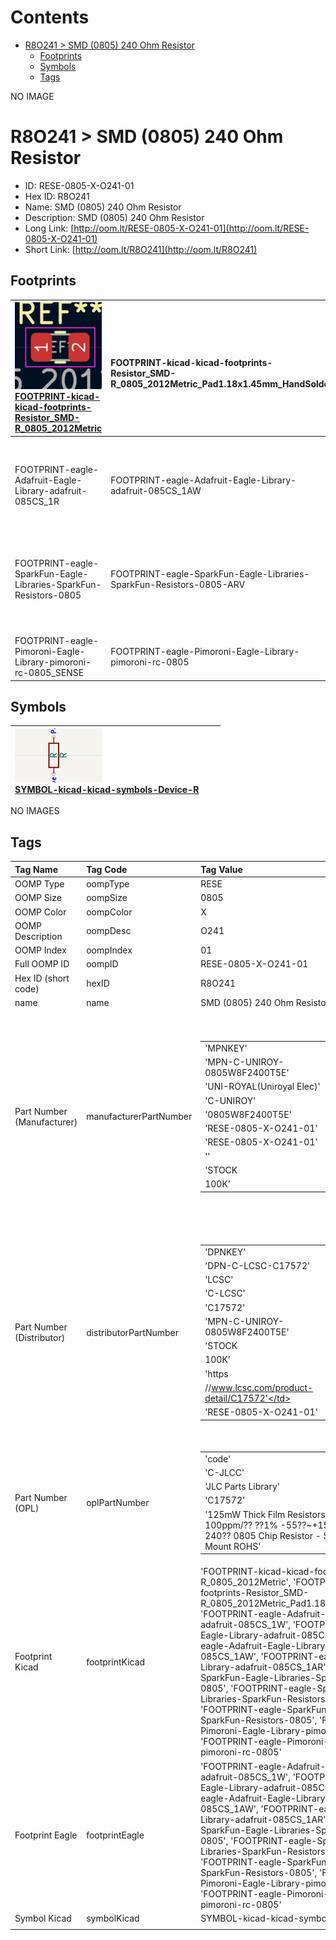 



Contents
========

* [R8O241 > SMD (0805) 240 Ohm Resistor](#r8o241--smd-0805-240-ohm-resistor)
	* [Footprints](#footprints)
	* [Symbols](#symbols)
	* [Tags](#tags)
  
NO IMAGE  
# R8O241 > SMD (0805) 240 Ohm Resistor

- ID: RESE-0805-X-O241-01
- Hex ID: R8O241
- Name: SMD (0805) 240 Ohm Resistor
- Description: SMD (0805) 240 Ohm Resistor
- Long Link: [http://oom.lt/RESE-0805-X-O241-01](http://oom.lt/RESE-0805-X-O241-01)
- Short Link: [http://oom.lt/R8O241](http://oom.lt/R8O241)

## Footprints
  

|[![](https://raw.githubusercontent.com/oomlout/oomlout_OOMP_eda_V2/main/FOOTPRINT/kicad/kicad-footprints/Resistor_SMD/R_0805_2012Metric/image_140.png)<br>FOOTPRINT-kicad-kicad-footprints-Resistor_SMD-R_0805_2012Metric](https://github.com/oomlout/oomlout_OOMP_eda_V2/tree/main/FOOTPRINT/kicad/kicad-footprints/Resistor_SMD/R_0805_2012Metric/)|![]()<br>FOOTPRINT-kicad-kicad-footprints-Resistor_SMD-R_0805_2012Metric_Pad1.18x1.45mm_HandSolder|![]()<br>FOOTPRINT-eagle-Adafruit-Eagle-Library-adafruit-085CS_1W|
| :--- | :--- | :--- |
|![]()<br>FOOTPRINT-eagle-Adafruit-Eagle-Library-adafruit-085CS_1R|![]()<br>FOOTPRINT-eagle-Adafruit-Eagle-Library-adafruit-085CS_1AW|![]()<br>FOOTPRINT-eagle-Adafruit-Eagle-Library-adafruit-085CS_1AR|
|![]()<br>FOOTPRINT-eagle-SparkFun-Eagle-Libraries-SparkFun-Resistors-0805|![]()<br>FOOTPRINT-eagle-SparkFun-Eagle-Libraries-SparkFun-Resistors-0805-ARV|![]()<br>FOOTPRINT-eagle-SparkFun-Eagle-Libraries-SparkFun-Resistors-0805|
|![]()<br>FOOTPRINT-eagle-Pimoroni-Eagle-Library-pimoroni-rc-0805_SENSE|![]()<br>FOOTPRINT-eagle-Pimoroni-Eagle-Library-pimoroni-rc-0805||

## Symbols
  

|[![](https://raw.githubusercontent.com/oomlout/oomlout_OOMP_eda_V2/main/SYMBOL/kicad/kicad-symbols/Device/R/image_140.png)<br>SYMBOL-kicad-kicad-symbols-Device-R](https://github.com/oomlout/oomlout_OOMP_eda_V2/tree/main/SYMBOL/kicad/kicad-symbols/Device/R/)|||
| :--- | :--- | :--- |
  
NO IMAGES  
## Tags
  

|Tag Name|Tag Code|Tag Value|
| :--- | :--- | :--- |
|OOMP Type|oompType|RESE|
|OOMP Size|oompSize|0805|
|OOMP Color|oompColor|X|
|OOMP Description|oompDesc|O241|
|OOMP Index|oompIndex|01|
|Full OOMP ID|oompID|RESE-0805-X-O241-01|
|Hex ID (short code)|hexID|R8O241|
|name|name|SMD (0805) 240 Ohm Resistor|
|Part Number (Manufacturer)|manufacturerPartNumber|<table><tr><td>'MPNKEY'</td></tr><tr><td> 'MPN-C-UNIROY-0805W8F2400T5E'</td><td> 'MANUFACTURER'</td></tr><tr><td> 'UNI-ROYAL(Uniroyal Elec)'</td><td> 'MANUCODE'</td></tr><tr><td> 'C-UNIROY'</td><td> 'MPN'</td></tr><tr><td> '0805W8F2400T5E'</td><td> 'OOMPIDPARTIAL'</td></tr><tr><td> 'RESE-0805-X-O241-01'</td><td> 'OOMPID'</td></tr><tr><td> 'RESE-0805-X-O241-01'</td><td> 'LINK'</td></tr><tr><td> ''</td><td> 'tags'</td></tr><tr><td> 'STOCK</td></tr><tr><td>100K'</td></tr></table></td><td> <table><tr><td>'MPNKEY'</td></tr><tr><td> 'MPN-C-UNIROY-0805W8J0241T5E'</td><td> 'MANUFACTURER'</td></tr><tr><td> 'UNI-ROYAL(Uniroyal Elec)'</td><td> 'MANUCODE'</td></tr><tr><td> 'C-UNIROY'</td><td> 'MPN'</td></tr><tr><td> '0805W8J0241T5E'</td><td> 'OOMPIDPARTIAL'</td></tr><tr><td> 'RESE-0805-X-O241-01'</td><td> 'OOMPID'</td></tr><tr><td> 'RESE-0805-X-O241-01'</td><td> 'LINK'</td></tr><tr><td> ''</td><td> 'tags'</td></tr><tr><td> 'STOCK</td></tr><tr><td>10K'</td></tr></table></td><td> <table><tr><td>'MPNKEY'</td></tr><tr><td> 'MPN-C-LIZELE-CR0805F82400G'</td><td> 'MANUFACTURER'</td></tr><tr><td> 'LIZ Elec'</td><td> 'MANUCODE'</td></tr><tr><td> 'C-LIZELE'</td><td> 'MPN'</td></tr><tr><td> 'CR0805F82400G'</td><td> 'OOMPIDPARTIAL'</td></tr><tr><td> 'RESE-0805-X-O241-01'</td><td> 'OOMPID'</td></tr><tr><td> 'RESE-0805-X-O241-01'</td><td> 'LINK'</td></tr><tr><td> ''</td><td> 'tags'</td></tr><tr><td> </td></tr></table></td><td> <table><tr><td>'MPNKEY'</td></tr><tr><td> 'MPN-C-LIZELE-CR0805J80241G'</td><td> 'MANUFACTURER'</td></tr><tr><td> 'LIZ Elec'</td><td> 'MANUCODE'</td></tr><tr><td> 'C-LIZELE'</td><td> 'MPN'</td></tr><tr><td> 'CR0805J80241G'</td><td> 'OOMPIDPARTIAL'</td></tr><tr><td> 'RESE-0805-X-O241-01'</td><td> 'OOMPID'</td></tr><tr><td> 'RESE-0805-X-O241-01'</td><td> 'LINK'</td></tr><tr><td> ''</td><td> 'tags'</td></tr><tr><td> 'STOCK</td></tr><tr><td>1K'</td></tr></table></td><td> <table><tr><td>'MPNKEY'</td></tr><tr><td> 'MPN-C-RALEC-RTT052400FTP'</td><td> 'MANUFACTURER'</td></tr><tr><td> 'RALEC'</td><td> 'MANUCODE'</td></tr><tr><td> 'C-RALEC'</td><td> 'MPN'</td></tr><tr><td> 'RTT052400FTP'</td><td> 'OOMPIDPARTIAL'</td></tr><tr><td> 'RESE-0805-X-O241-01'</td><td> 'OOMPID'</td></tr><tr><td> 'RESE-0805-X-O241-01'</td><td> 'LINK'</td></tr><tr><td> ''</td><td> 'tags'</td></tr><tr><td> 'STOCK</td></tr><tr><td>1K'</td></tr></table></td><td> <table><tr><td>'MPNKEY'</td></tr><tr><td> 'MPN-C-RALEC-RTT05241JTP'</td><td> 'MANUFACTURER'</td></tr><tr><td> 'RALEC'</td><td> 'MANUCODE'</td></tr><tr><td> 'C-RALEC'</td><td> 'MPN'</td></tr><tr><td> 'RTT05241JTP'</td><td> 'OOMPIDPARTIAL'</td></tr><tr><td> 'RESE-0805-X-O241-01'</td><td> 'OOMPID'</td></tr><tr><td> 'RESE-0805-X-O241-01'</td><td> 'LINK'</td></tr><tr><td> ''</td><td> 'tags'</td></tr><tr><td> </td></tr></table></td><td> <table><tr><td>'MPNKEY'</td></tr><tr><td> 'MPN-C-YAGEO-RC0805JR-07240RL'</td><td> 'MANUFACTURER'</td></tr><tr><td> 'YAGEO'</td><td> 'MANUCODE'</td></tr><tr><td> 'C-YAGEO'</td><td> 'MPN'</td></tr><tr><td> 'RC0805JR-07240RL'</td><td> 'OOMPIDPARTIAL'</td></tr><tr><td> 'RESE-0805-X-O241-01'</td><td> 'OOMPID'</td></tr><tr><td> 'RESE-0805-X-O241-01'</td><td> 'LINK'</td></tr><tr><td> ''</td><td> 'tags'</td></tr><tr><td> </td></tr></table></td><td> <table><tr><td>'MPNKEY'</td></tr><tr><td> 'MPN-C-FHGUAN-RS-05K241JT'</td><td> 'MANUFACTURER'</td></tr><tr><td> 'FH (Guangdong Fenghua Advanced Tech)'</td><td> 'MANUCODE'</td></tr><tr><td> 'C-FHGUAN'</td><td> 'MPN'</td></tr><tr><td> 'RS-05K241JT'</td><td> 'OOMPIDPARTIAL'</td></tr><tr><td> 'RESE-0805-X-O241-01'</td><td> 'OOMPID'</td></tr><tr><td> 'RESE-0805-X-O241-01'</td><td> 'LINK'</td></tr><tr><td> ''</td><td> 'tags'</td></tr><tr><td> 'STOCK</td></tr><tr><td>1K'</td></tr></table></td><td> <table><tr><td>'MPNKEY'</td></tr><tr><td> 'MPN-C-FHGUAN-RS-05K2400FT'</td><td> 'MANUFACTURER'</td></tr><tr><td> 'FH (Guangdong Fenghua Advanced Tech)'</td><td> 'MANUCODE'</td></tr><tr><td> 'C-FHGUAN'</td><td> 'MPN'</td></tr><tr><td> 'RS-05K2400FT'</td><td> 'OOMPIDPARTIAL'</td></tr><tr><td> 'RESE-0805-X-O241-01'</td><td> 'OOMPID'</td></tr><tr><td> 'RESE-0805-X-O241-01'</td><td> 'LINK'</td></tr><tr><td> ''</td><td> 'tags'</td></tr><tr><td> </td></tr></table></td><td> <table><tr><td>'MPNKEY'</td></tr><tr><td> 'MPN-C-TAITEC-RM10FTN2400'</td><td> 'MANUFACTURER'</td></tr><tr><td> 'TA-I Tech'</td><td> 'MANUCODE'</td></tr><tr><td> 'C-TAITEC'</td><td> 'MPN'</td></tr><tr><td> 'RM10FTN2400'</td><td> 'OOMPIDPARTIAL'</td></tr><tr><td> 'RESE-0805-X-O241-01'</td><td> 'OOMPID'</td></tr><tr><td> 'RESE-0805-X-O241-01'</td><td> 'LINK'</td></tr><tr><td> ''</td><td> 'tags'</td></tr><tr><td> </td></tr></table></td><td> <table><tr><td>'MPNKEY'</td></tr><tr><td> 'MPN-C-WALSIN-WR08X2400FTL'</td><td> 'MANUFACTURER'</td></tr><tr><td> 'Walsin Tech Corp'</td><td> 'MANUCODE'</td></tr><tr><td> 'C-WALSIN'</td><td> 'MPN'</td></tr><tr><td> 'WR08X2400FTL'</td><td> 'OOMPIDPARTIAL'</td></tr><tr><td> 'RESE-0805-X-O241-01'</td><td> 'OOMPID'</td></tr><tr><td> 'RESE-0805-X-O241-01'</td><td> 'LINK'</td></tr><tr><td> ''</td><td> 'tags'</td></tr><tr><td> </td></tr></table></td><td> <table><tr><td>'MPNKEY'</td></tr><tr><td> 'MPN-C-TAITEC-RM10JTN241'</td><td> 'MANUFACTURER'</td></tr><tr><td> 'TA-I Tech'</td><td> 'MANUCODE'</td></tr><tr><td> 'C-TAITEC'</td><td> 'MPN'</td></tr><tr><td> 'RM10JTN241'</td><td> 'OOMPIDPARTIAL'</td></tr><tr><td> 'RESE-0805-X-O241-01'</td><td> 'OOMPID'</td></tr><tr><td> 'RESE-0805-X-O241-01'</td><td> 'LINK'</td></tr><tr><td> ''</td><td> 'tags'</td></tr><tr><td> 'STOCK</td></tr><tr><td>1K'</td></tr></table></td><td> <table><tr><td>'MPNKEY'</td></tr><tr><td> 'MPN-C-WALSIN-WR08X241JTL'</td><td> 'MANUFACTURER'</td></tr><tr><td> 'Walsin Tech Corp'</td><td> 'MANUCODE'</td></tr><tr><td> 'C-WALSIN'</td><td> 'MPN'</td></tr><tr><td> 'WR08X241JTL'</td><td> 'OOMPIDPARTIAL'</td></tr><tr><td> 'RESE-0805-X-O241-01'</td><td> 'OOMPID'</td></tr><tr><td> 'RESE-0805-X-O241-01'</td><td> 'LINK'</td></tr><tr><td> ''</td><td> 'tags'</td></tr><tr><td> 'STOCK</td></tr><tr><td>1K'</td></tr></table></td><td> <table><tr><td>'MPNKEY'</td></tr><tr><td> 'MPN-C-UNIROY-TC0525B2400T5E'</td><td> 'MANUFACTURER'</td></tr><tr><td> 'UNI-ROYAL(Uniroyal Elec)'</td><td> 'MANUCODE'</td></tr><tr><td> 'C-UNIROY'</td><td> 'MPN'</td></tr><tr><td> 'TC0525B2400T5E'</td><td> 'OOMPIDPARTIAL'</td></tr><tr><td> 'RESE-0805-X-O241-01'</td><td> 'OOMPID'</td></tr><tr><td> 'RESE-0805-X-O241-01'</td><td> 'LINK'</td></tr><tr><td> ''</td><td> 'tags'</td></tr><tr><td> </td></tr></table></td><td> <table><tr><td>'MPNKEY'</td></tr><tr><td> 'MPN-C-HKRHON-RCT05240RFLF'</td><td> 'MANUFACTURER'</td></tr><tr><td> 'HKR(Hong Kong Resistors)'</td><td> 'MANUCODE'</td></tr><tr><td> 'C-HKRHON'</td><td> 'MPN'</td></tr><tr><td> 'RCT05240RFLF'</td><td> 'OOMPIDPARTIAL'</td></tr><tr><td> 'RESE-0805-X-O241-01'</td><td> 'OOMPID'</td></tr><tr><td> 'RESE-0805-X-O241-01'</td><td> 'LINK'</td></tr><tr><td> ''</td><td> 'tags'</td></tr><tr><td> </td></tr></table></td><td> <table><tr><td>'MPNKEY'</td></tr><tr><td> 'MPN-C-YAGEO-RC0805FR-07240RL'</td><td> 'MANUFACTURER'</td></tr><tr><td> 'YAGEO'</td><td> 'MANUCODE'</td></tr><tr><td> 'C-YAGEO'</td><td> 'MPN'</td></tr><tr><td> 'RC0805FR-07240RL'</td><td> 'OOMPIDPARTIAL'</td></tr><tr><td> 'RESE-0805-X-O241-01'</td><td> 'OOMPID'</td></tr><tr><td> 'RESE-0805-X-O241-01'</td><td> 'LINK'</td></tr><tr><td> ''</td><td> 'tags'</td></tr><tr><td> 'STOCK</td></tr><tr><td>10K'</td></tr></table></td><td> <table><tr><td>'MPNKEY'</td></tr><tr><td> 'MPN-C-KOASPE-RN73H2ATTD2400B25'</td><td> 'MANUFACTURER'</td></tr><tr><td> 'KOA Speer Elec'</td><td> 'MANUCODE'</td></tr><tr><td> 'C-KOASPE'</td><td> 'MPN'</td></tr><tr><td> 'RN73H2ATTD2400B25'</td><td> 'OOMPIDPARTIAL'</td></tr><tr><td> 'RESE-0805-X-O241-01'</td><td> 'OOMPID'</td></tr><tr><td> 'RESE-0805-X-O241-01'</td><td> 'LINK'</td></tr><tr><td> ''</td><td> 'tags'</td></tr><tr><td> </td></tr></table></td><td> <table><tr><td>'MPNKEY'</td></tr><tr><td> 'MPN-C-KOASPE-RN732ATTD2400B25'</td><td> 'MANUFACTURER'</td></tr><tr><td> 'KOA Speer Elec'</td><td> 'MANUCODE'</td></tr><tr><td> 'C-KOASPE'</td><td> 'MPN'</td></tr><tr><td> 'RN732ATTD2400B25'</td><td> 'OOMPIDPARTIAL'</td></tr><tr><td> 'RESE-0805-X-O241-01'</td><td> 'OOMPID'</td></tr><tr><td> 'RESE-0805-X-O241-01'</td><td> 'LINK'</td></tr><tr><td> ''</td><td> 'tags'</td></tr><tr><td> </td></tr></table></td><td> <table><tr><td>'MPNKEY'</td></tr><tr><td> 'MPN-C-VIKING-ARG05FTC2400'</td><td> 'MANUFACTURER'</td></tr><tr><td> 'Viking Tech'</td><td> 'MANUCODE'</td></tr><tr><td> 'C-VIKING'</td><td> 'MPN'</td></tr><tr><td> 'ARG05FTC2400'</td><td> 'OOMPIDPARTIAL'</td></tr><tr><td> 'RESE-0805-X-O241-01'</td><td> 'OOMPID'</td></tr><tr><td> 'RESE-0805-X-O241-01'</td><td> 'LINK'</td></tr><tr><td> ''</td><td> 'tags'</td></tr><tr><td> </td></tr></table></td><td> <table><tr><td>'MPNKEY'</td></tr><tr><td> 'MPN-C-YAGEO-AC0805FR-07240RL'</td><td> 'MANUFACTURER'</td></tr><tr><td> 'YAGEO'</td><td> 'MANUCODE'</td></tr><tr><td> 'C-YAGEO'</td><td> 'MPN'</td></tr><tr><td> 'AC0805FR-07240RL'</td><td> 'OOMPIDPARTIAL'</td></tr><tr><td> 'RESE-0805-X-O241-01'</td><td> 'OOMPID'</td></tr><tr><td> 'RESE-0805-X-O241-01'</td><td> 'LINK'</td></tr><tr><td> ''</td><td> 'tags'</td></tr><tr><td> 'STOCK</td></tr><tr><td>1K'</td></tr></table></td><td> <table><tr><td>'MPNKEY'</td></tr><tr><td> 'MPN-C-YAGEO-AC0805JR-07240RL'</td><td> 'MANUFACTURER'</td></tr><tr><td> 'YAGEO'</td><td> 'MANUCODE'</td></tr><tr><td> 'C-YAGEO'</td><td> 'MPN'</td></tr><tr><td> 'AC0805JR-07240RL'</td><td> 'OOMPIDPARTIAL'</td></tr><tr><td> 'RESE-0805-X-O241-01'</td><td> 'OOMPID'</td></tr><tr><td> 'RESE-0805-X-O241-01'</td><td> 'LINK'</td></tr><tr><td> ''</td><td> 'tags'</td></tr><tr><td> </td></tr></table></td><td> <table><tr><td>'MPNKEY'</td></tr><tr><td> 'MPN-C-KOASPE-RK73B2ATTD241J'</td><td> 'MANUFACTURER'</td></tr><tr><td> 'KOA Speer Elec'</td><td> 'MANUCODE'</td></tr><tr><td> 'C-KOASPE'</td><td> 'MPN'</td></tr><tr><td> 'RK73B2ATTD241J'</td><td> 'OOMPIDPARTIAL'</td></tr><tr><td> 'RESE-0805-X-O241-01'</td><td> 'OOMPID'</td></tr><tr><td> 'RESE-0805-X-O241-01'</td><td> 'LINK'</td></tr><tr><td> ''</td><td> 'tags'</td></tr><tr><td> </td></tr></table></td><td> <table><tr><td>'MPNKEY'</td></tr><tr><td> 'MPN-C-KOASPE-RK73H2ATTD2400F'</td><td> 'MANUFACTURER'</td></tr><tr><td> 'KOA Speer Elec'</td><td> 'MANUCODE'</td></tr><tr><td> 'C-KOASPE'</td><td> 'MPN'</td></tr><tr><td> 'RK73H2ATTD2400F'</td><td> 'OOMPIDPARTIAL'</td></tr><tr><td> 'RESE-0805-X-O241-01'</td><td> 'OOMPID'</td></tr><tr><td> 'RESE-0805-X-O241-01'</td><td> 'LINK'</td></tr><tr><td> ''</td><td> 'tags'</td></tr><tr><td> </td></tr></table></td><td> <table><tr><td>'MPNKEY'</td></tr><tr><td> 'MPN-C-TYOHM-RMC08052401%N'</td><td> 'MANUFACTURER'</td></tr><tr><td> 'TyoHM'</td><td> 'MANUCODE'</td></tr><tr><td> 'C-TYOHM'</td><td> 'MPN'</td></tr><tr><td> 'RMC08052401%N'</td><td> 'OOMPIDPARTIAL'</td></tr><tr><td> 'RESE-0805-X-O241-01'</td><td> 'OOMPID'</td></tr><tr><td> 'RESE-0805-X-O241-01'</td><td> 'LINK'</td></tr><tr><td> ''</td><td> 'tags'</td></tr><tr><td> </td></tr></table></td><td> <table><tr><td>'MPNKEY'</td></tr><tr><td> 'MPN-C-TYOHM-RMC08052405%N'</td><td> 'MANUFACTURER'</td></tr><tr><td> 'TyoHM'</td><td> 'MANUCODE'</td></tr><tr><td> 'C-TYOHM'</td><td> 'MPN'</td></tr><tr><td> 'RMC08052405%N'</td><td> 'OOMPIDPARTIAL'</td></tr><tr><td> 'RESE-0805-X-O241-01'</td><td> 'OOMPID'</td></tr><tr><td> 'RESE-0805-X-O241-01'</td><td> 'LINK'</td></tr><tr><td> ''</td><td> 'tags'</td></tr><tr><td> 'STOCK</td></tr><tr><td>1K'</td></tr></table></td><td> <table><tr><td>'MPNKEY'</td></tr><tr><td> 'MPN-C-RESIST-PTFR0805B240RN9'</td><td> 'MANUFACTURER'</td></tr><tr><td> 'Resistor.Today'</td><td> 'MANUCODE'</td></tr><tr><td> 'C-RESIST'</td><td> 'MPN'</td></tr><tr><td> 'PTFR0805B240RN9'</td><td> 'OOMPIDPARTIAL'</td></tr><tr><td> 'RESE-0805-X-O241-01'</td><td> 'OOMPID'</td></tr><tr><td> 'RESE-0805-X-O241-01'</td><td> 'LINK'</td></tr><tr><td> ''</td><td> 'tags'</td></tr><tr><td> 'STOCK</td></tr><tr><td>1K'</td></tr></table></td><td> <table><tr><td>'MPNKEY'</td></tr><tr><td> 'MPN-C-RESIST-AECR0805F240RK9'</td><td> 'MANUFACTURER'</td></tr><tr><td> 'Resistor.Today'</td><td> 'MANUCODE'</td></tr><tr><td> 'C-RESIST'</td><td> 'MPN'</td></tr><tr><td> 'AECR0805F240RK9'</td><td> 'OOMPIDPARTIAL'</td></tr><tr><td> 'RESE-0805-X-O241-01'</td><td> 'OOMPID'</td></tr><tr><td> 'RESE-0805-X-O241-01'</td><td> 'LINK'</td></tr><tr><td> ''</td><td> 'tags'</td></tr><tr><td> 'STOCK</td></tr><tr><td>10K'</td></tr></table></td><td> <table><tr><td>'MPNKEY'</td></tr><tr><td> 'MPN-C-RESIST-HPCR0805F240RK9'</td><td> 'MANUFACTURER'</td></tr><tr><td> 'Resistor.Today'</td><td> 'MANUCODE'</td></tr><tr><td> 'C-RESIST'</td><td> 'MPN'</td></tr><tr><td> 'HPCR0805F240RK9'</td><td> 'OOMPIDPARTIAL'</td></tr><tr><td> 'RESE-0805-X-O241-01'</td><td> 'OOMPID'</td></tr><tr><td> 'RESE-0805-X-O241-01'</td><td> 'LINK'</td></tr><tr><td> ''</td><td> 'tags'</td></tr><tr><td> 'STOCK</td></tr><tr><td>1K'</td></tr></table></td><td> <table><tr><td>'MPNKEY'</td></tr><tr><td> 'MPN-C-PANASO-ERJ6GEYJ241V'</td><td> 'MANUFACTURER'</td></tr><tr><td> 'PANASONIC'</td><td> 'MANUCODE'</td></tr><tr><td> 'C-PANASO'</td><td> 'MPN'</td></tr><tr><td> 'ERJ6GEYJ241V'</td><td> 'OOMPIDPARTIAL'</td></tr><tr><td> 'RESE-0805-X-O241-01'</td><td> 'OOMPID'</td></tr><tr><td> 'RESE-0805-X-O241-01'</td><td> 'LINK'</td></tr><tr><td> ''</td><td> 'tags'</td></tr><tr><td> </td></tr></table></td><td> <table><tr><td>'MPNKEY'</td></tr><tr><td> 'MPN-C-PANASO-ERJ6ENF2400V'</td><td> 'MANUFACTURER'</td></tr><tr><td> 'PANASONIC'</td><td> 'MANUCODE'</td></tr><tr><td> 'C-PANASO'</td><td> 'MPN'</td></tr><tr><td> 'ERJ6ENF2400V'</td><td> 'OOMPIDPARTIAL'</td></tr><tr><td> 'RESE-0805-X-O241-01'</td><td> 'OOMPID'</td></tr><tr><td> 'RESE-0805-X-O241-01'</td><td> 'LINK'</td></tr><tr><td> ''</td><td> 'tags'</td></tr><tr><td> </td></tr></table></td><td> <table><tr><td>'MPNKEY'</td></tr><tr><td> 'MPN-C-VIKING-CR-05FL7--240R'</td><td> 'MANUFACTURER'</td></tr><tr><td> 'Viking Tech'</td><td> 'MANUCODE'</td></tr><tr><td> 'C-VIKING'</td><td> 'MPN'</td></tr><tr><td> 'CR-05FL7--240R'</td><td> 'OOMPIDPARTIAL'</td></tr><tr><td> 'RESE-0805-X-O241-01'</td><td> 'OOMPID'</td></tr><tr><td> 'RESE-0805-X-O241-01'</td><td> 'LINK'</td></tr><tr><td> ''</td><td> 'tags'</td></tr><tr><td> </td></tr></table></td><td> <table><tr><td>'MPNKEY'</td></tr><tr><td> 'MPN-C-VIKING-CR-05JL7--240R'</td><td> 'MANUFACTURER'</td></tr><tr><td> 'Viking Tech'</td><td> 'MANUCODE'</td></tr><tr><td> 'C-VIKING'</td><td> 'MPN'</td></tr><tr><td> 'CR-05JL7--240R'</td><td> 'OOMPIDPARTIAL'</td></tr><tr><td> 'RESE-0805-X-O241-01'</td><td> 'OOMPID'</td></tr><tr><td> 'RESE-0805-X-O241-01'</td><td> 'LINK'</td></tr><tr><td> ''</td><td> 'tags'</td></tr><tr><td> 'STOCK</td></tr><tr><td>1K'</td></tr></table></td><td> <table><tr><td>'MPNKEY'</td></tr><tr><td> 'MPN-C-UNIROY-TC0550F2400T5E'</td><td> 'MANUFACTURER'</td></tr><tr><td> 'UNI-ROYAL(Uniroyal Elec)'</td><td> 'MANUCODE'</td></tr><tr><td> 'C-UNIROY'</td><td> 'MPN'</td></tr><tr><td> 'TC0550F2400T5E'</td><td> 'OOMPIDPARTIAL'</td></tr><tr><td> 'RESE-0805-X-O241-01'</td><td> 'OOMPID'</td></tr><tr><td> 'RESE-0805-X-O241-01'</td><td> 'LINK'</td></tr><tr><td> ''</td><td> 'tags'</td></tr><tr><td> </td></tr></table></td><td> <table><tr><td>'MPNKEY'</td></tr><tr><td> 'MPN-C-PANASO-ERA6AEB241V'</td><td> 'MANUFACTURER'</td></tr><tr><td> 'PANASONIC'</td><td> 'MANUCODE'</td></tr><tr><td> 'C-PANASO'</td><td> 'MPN'</td></tr><tr><td> 'ERA6AEB241V'</td><td> 'OOMPIDPARTIAL'</td></tr><tr><td> 'RESE-0805-X-O241-01'</td><td> 'OOMPID'</td></tr><tr><td> 'RESE-0805-X-O241-01'</td><td> 'LINK'</td></tr><tr><td> ''</td><td> 'tags'</td></tr><tr><td> </td></tr></table></td><td> <table><tr><td>'MPNKEY'</td></tr><tr><td> 'MPN-C-ROHMSE-MCR10EZPF2400'</td><td> 'MANUFACTURER'</td></tr><tr><td> 'ROHM Semicon'</td><td> 'MANUCODE'</td></tr><tr><td> 'C-ROHMSE'</td><td> 'MPN'</td></tr><tr><td> 'MCR10EZPF2400'</td><td> 'OOMPIDPARTIAL'</td></tr><tr><td> 'RESE-0805-X-O241-01'</td><td> 'OOMPID'</td></tr><tr><td> 'RESE-0805-X-O241-01'</td><td> 'LINK'</td></tr><tr><td> ''</td><td> 'tags'</td></tr><tr><td> </td></tr></table></td><td> <table><tr><td>'MPNKEY'</td></tr><tr><td> 'MPN-C-PANASO-ERJP06J241V'</td><td> 'MANUFACTURER'</td></tr><tr><td> 'PANASONIC'</td><td> 'MANUCODE'</td></tr><tr><td> 'C-PANASO'</td><td> 'MPN'</td></tr><tr><td> 'ERJP06J241V'</td><td> 'OOMPIDPARTIAL'</td></tr><tr><td> 'RESE-0805-X-O241-01'</td><td> 'OOMPID'</td></tr><tr><td> 'RESE-0805-X-O241-01'</td><td> 'LINK'</td></tr><tr><td> ''</td><td> 'tags'</td></tr><tr><td> </td></tr></table></td><td> <table><tr><td>'MPNKEY'</td></tr><tr><td> 'MPN-C-PANASO-ERJP06F2400V'</td><td> 'MANUFACTURER'</td></tr><tr><td> 'PANASONIC'</td><td> 'MANUCODE'</td></tr><tr><td> 'C-PANASO'</td><td> 'MPN'</td></tr><tr><td> 'ERJP06F2400V'</td><td> 'OOMPIDPARTIAL'</td></tr><tr><td> 'RESE-0805-X-O241-01'</td><td> 'OOMPID'</td></tr><tr><td> 'RESE-0805-X-O241-01'</td><td> 'LINK'</td></tr><tr><td> ''</td><td> 'tags'</td></tr><tr><td> </td></tr></table></td><td> <table><tr><td>'MPNKEY'</td></tr><tr><td> 'MPN-C-PANASO-ERJU6RD2400V'</td><td> 'MANUFACTURER'</td></tr><tr><td> 'PANASONIC'</td><td> 'MANUCODE'</td></tr><tr><td> 'C-PANASO'</td><td> 'MPN'</td></tr><tr><td> 'ERJU6RD2400V'</td><td> 'OOMPIDPARTIAL'</td></tr><tr><td> 'RESE-0805-X-O241-01'</td><td> 'OOMPID'</td></tr><tr><td> 'RESE-0805-X-O241-01'</td><td> 'LINK'</td></tr><tr><td> ''</td><td> 'tags'</td></tr><tr><td> </td></tr></table></td><td> <table><tr><td>'MPNKEY'</td></tr><tr><td> 'MPN-C-YAGEO-RT0805BRD07240RL'</td><td> 'MANUFACTURER'</td></tr><tr><td> 'YAGEO'</td><td> 'MANUCODE'</td></tr><tr><td> 'C-YAGEO'</td><td> 'MPN'</td></tr><tr><td> 'RT0805BRD07240RL'</td><td> 'OOMPIDPARTIAL'</td></tr><tr><td> 'RESE-0805-X-O241-01'</td><td> 'OOMPID'</td></tr><tr><td> 'RESE-0805-X-O241-01'</td><td> 'LINK'</td></tr><tr><td> ''</td><td> 'tags'</td></tr><tr><td> 'STOCK</td></tr><tr><td>1K'</td></tr></table></td><td> <table><tr><td>'MPNKEY'</td></tr><tr><td> 'MPN-C-FHGUAN-TE05G2400DT'</td><td> 'MANUFACTURER'</td></tr><tr><td> 'FH (Guangdong Fenghua Advanced Tech)'</td><td> 'MANUCODE'</td></tr><tr><td> 'C-FHGUAN'</td><td> 'MPN'</td></tr><tr><td> 'TE05G2400DT'</td><td> 'OOMPIDPARTIAL'</td></tr><tr><td> 'RESE-0805-X-O241-01'</td><td> 'OOMPID'</td></tr><tr><td> 'RESE-0805-X-O241-01'</td><td> 'LINK'</td></tr><tr><td> ''</td><td> 'tags'</td></tr><tr><td> </td></tr></table></td><td> <table><tr><td>'MPNKEY'</td></tr><tr><td> 'MPN-C-YAGEO-RC0805FR-7W240RL'</td><td> 'MANUFACTURER'</td></tr><tr><td> 'YAGEO'</td><td> 'MANUCODE'</td></tr><tr><td> 'C-YAGEO'</td><td> 'MPN'</td></tr><tr><td> 'RC0805FR-7W240RL'</td><td> 'OOMPIDPARTIAL'</td></tr><tr><td> 'RESE-0805-X-O241-01'</td><td> 'OOMPID'</td></tr><tr><td> 'RESE-0805-X-O241-01'</td><td> 'LINK'</td></tr><tr><td> ''</td><td> 'tags'</td></tr><tr><td> </td></tr></table></td><td> <table><tr><td>'MPNKEY'</td></tr><tr><td> 'MPN-C-RALEC-RTT052400BTP'</td><td> 'MANUFACTURER'</td></tr><tr><td> 'RALEC'</td><td> 'MANUCODE'</td></tr><tr><td> 'C-RALEC'</td><td> 'MPN'</td></tr><tr><td> 'RTT052400BTP'</td><td> 'OOMPIDPARTIAL'</td></tr><tr><td> 'RESE-0805-X-O241-01'</td><td> 'OOMPID'</td></tr><tr><td> 'RESE-0805-X-O241-01'</td><td> 'LINK'</td></tr><tr><td> ''</td><td> 'tags'</td></tr><tr><td> 'STOCK</td></tr><tr><td>1K'</td></tr></table></td><td> <table><tr><td>'MPNKEY'</td></tr><tr><td> 'MPN-C-UNIROY-CQ05W8F2400T5E'</td><td> 'MANUFACTURER'</td></tr><tr><td> 'UNI-ROYAL(Uniroyal Elec)'</td><td> 'MANUCODE'</td></tr><tr><td> 'C-UNIROY'</td><td> 'MPN'</td></tr><tr><td> 'CQ05W8F2400T5E'</td><td> 'OOMPIDPARTIAL'</td></tr><tr><td> 'RESE-0805-X-O241-01'</td><td> 'OOMPID'</td></tr><tr><td> 'RESE-0805-X-O241-01'</td><td> 'LINK'</td></tr><tr><td> ''</td><td> 'tags'</td></tr><tr><td> </td></tr></table></td><td> <table><tr><td>'MPNKEY'</td></tr><tr><td> 'MPN-C-PANASO-ERJ-U06J241V'</td><td> 'MANUFACTURER'</td></tr><tr><td> 'PANASONIC'</td><td> 'MANUCODE'</td></tr><tr><td> 'C-PANASO'</td><td> 'MPN'</td></tr><tr><td> 'ERJ-U06J241V'</td><td> 'OOMPIDPARTIAL'</td></tr><tr><td> 'RESE-0805-X-O241-01'</td><td> 'OOMPID'</td></tr><tr><td> 'RESE-0805-X-O241-01'</td><td> 'LINK'</td></tr><tr><td> ''</td><td> 'tags'</td></tr><tr><td> </td></tr></table></td><td> <table><tr><td>'MPNKEY'</td></tr><tr><td> 'MPN-C-VISHAY-TNPW0805240RBETY'</td><td> 'MANUFACTURER'</td></tr><tr><td> 'Vishay Intertech'</td><td> 'MANUCODE'</td></tr><tr><td> 'C-VISHAY'</td><td> 'MPN'</td></tr><tr><td> 'TNPW0805240RBETY'</td><td> 'OOMPIDPARTIAL'</td></tr><tr><td> 'RESE-0805-X-O241-01'</td><td> 'OOMPID'</td></tr><tr><td> 'RESE-0805-X-O241-01'</td><td> 'LINK'</td></tr><tr><td> ''</td><td> 'tags'</td></tr><tr><td> </td></tr></table></td><td> <table><tr><td>'MPNKEY'</td></tr><tr><td> 'MPN-C-SUSUMU-RG2012P-241-W-T5'</td><td> 'MANUFACTURER'</td></tr><tr><td> 'SUSUMU'</td><td> 'MANUCODE'</td></tr><tr><td> 'C-SUSUMU'</td><td> 'MPN'</td></tr><tr><td> 'RG2012P-241-W-T5'</td><td> 'OOMPIDPARTIAL'</td></tr><tr><td> 'RESE-0805-X-O241-01'</td><td> 'OOMPID'</td></tr><tr><td> 'RESE-0805-X-O241-01'</td><td> 'LINK'</td></tr><tr><td> ''</td><td> 'tags'</td></tr><tr><td> </td></tr></table></td><td> <table><tr><td>'MPNKEY'</td></tr><tr><td> 'MPN-C-YAGEO-RT0805WRD07240RL'</td><td> 'MANUFACTURER'</td></tr><tr><td> 'YAGEO'</td><td> 'MANUCODE'</td></tr><tr><td> 'C-YAGEO'</td><td> 'MPN'</td></tr><tr><td> 'RT0805WRD07240RL'</td><td> 'OOMPIDPARTIAL'</td></tr><tr><td> 'RESE-0805-X-O241-01'</td><td> 'OOMPID'</td></tr><tr><td> 'RESE-0805-X-O241-01'</td><td> 'LINK'</td></tr><tr><td> ''</td><td> 'tags'</td></tr><tr><td> </td></tr></table></td><td> <table><tr><td>'MPNKEY'</td></tr><tr><td> 'MPN-C-VISHAY-TNPW0805240RBYEA'</td><td> 'MANUFACTURER'</td></tr><tr><td> 'Vishay Intertech'</td><td> 'MANUCODE'</td></tr><tr><td> 'C-VISHAY'</td><td> 'MPN'</td></tr><tr><td> 'TNPW0805240RBYEA'</td><td> 'OOMPIDPARTIAL'</td></tr><tr><td> 'RESE-0805-X-O241-01'</td><td> 'OOMPID'</td></tr><tr><td> 'RESE-0805-X-O241-01'</td><td> 'LINK'</td></tr><tr><td> ''</td><td> 'tags'</td></tr><tr><td> </td></tr></table></td><td> <table><tr><td>'MPNKEY'</td></tr><tr><td> 'MPN-C-YAGEO-RT0805WRC07240RL'</td><td> 'MANUFACTURER'</td></tr><tr><td> 'YAGEO'</td><td> 'MANUCODE'</td></tr><tr><td> 'C-YAGEO'</td><td> 'MPN'</td></tr><tr><td> 'RT0805WRC07240RL'</td><td> 'OOMPIDPARTIAL'</td></tr><tr><td> 'RESE-0805-X-O241-01'</td><td> 'OOMPID'</td></tr><tr><td> 'RESE-0805-X-O241-01'</td><td> 'LINK'</td></tr><tr><td> ''</td><td> 'tags'</td></tr><tr><td> </td></tr></table></td><td> <table><tr><td>'MPNKEY'</td></tr><tr><td> 'MPN-C-VISHAY-TNPW0805240RBEEN'</td><td> 'MANUFACTURER'</td></tr><tr><td> 'Vishay Intertech'</td><td> 'MANUCODE'</td></tr><tr><td> 'C-VISHAY'</td><td> 'MPN'</td></tr><tr><td> 'TNPW0805240RBEEN'</td><td> 'OOMPIDPARTIAL'</td></tr><tr><td> 'RESE-0805-X-O241-01'</td><td> 'OOMPID'</td></tr><tr><td> 'RESE-0805-X-O241-01'</td><td> 'LINK'</td></tr><tr><td> ''</td><td> 'tags'</td></tr><tr><td> </td></tr></table></td><td> <table><tr><td>'MPNKEY'</td></tr><tr><td> 'MPN-C-VISHAY-PAT0805E2400BST1'</td><td> 'MANUFACTURER'</td></tr><tr><td> 'Vishay Intertech'</td><td> 'MANUCODE'</td></tr><tr><td> 'C-VISHAY'</td><td> 'MPN'</td></tr><tr><td> 'PAT0805E2400BST1'</td><td> 'OOMPIDPARTIAL'</td></tr><tr><td> 'RESE-0805-X-O241-01'</td><td> 'OOMPID'</td></tr><tr><td> 'RESE-0805-X-O241-01'</td><td> 'LINK'</td></tr><tr><td> ''</td><td> 'tags'</td></tr><tr><td> </td></tr></table></td><td> <table><tr><td>'MPNKEY'</td></tr><tr><td> 'MPN-C-SUSUMU-RG2012N-241-W-T5'</td><td> 'MANUFACTURER'</td></tr><tr><td> 'SUSUMU'</td><td> 'MANUCODE'</td></tr><tr><td> 'C-SUSUMU'</td><td> 'MPN'</td></tr><tr><td> 'RG2012N-241-W-T5'</td><td> 'OOMPIDPARTIAL'</td></tr><tr><td> 'RESE-0805-X-O241-01'</td><td> 'OOMPID'</td></tr><tr><td> 'RESE-0805-X-O241-01'</td><td> 'LINK'</td></tr><tr><td> ''</td><td> 'tags'</td></tr><tr><td> </td></tr></table></td><td> <table><tr><td>'MPNKEY'</td></tr><tr><td> 'MPN-C-VISHAY-TNPW0805240RBETA'</td><td> 'MANUFACTURER'</td></tr><tr><td> 'Vishay Intertech'</td><td> 'MANUCODE'</td></tr><tr><td> 'C-VISHAY'</td><td> 'MPN'</td></tr><tr><td> 'TNPW0805240RBETA'</td><td> 'OOMPIDPARTIAL'</td></tr><tr><td> 'RESE-0805-X-O241-01'</td><td> 'OOMPID'</td></tr><tr><td> 'RESE-0805-X-O241-01'</td><td> 'LINK'</td></tr><tr><td> ''</td><td> 'tags'</td></tr><tr><td> </td></tr></table></td><td> <table><tr><td>'MPNKEY'</td></tr><tr><td> 'MPN-C-PANASO-ERJ-PB6B2400V'</td><td> 'MANUFACTURER'</td></tr><tr><td> 'PANASONIC'</td><td> 'MANUCODE'</td></tr><tr><td> 'C-PANASO'</td><td> 'MPN'</td></tr><tr><td> 'ERJ-PB6B2400V'</td><td> 'OOMPIDPARTIAL'</td></tr><tr><td> 'RESE-0805-X-O241-01'</td><td> 'OOMPID'</td></tr><tr><td> 'RESE-0805-X-O241-01'</td><td> 'LINK'</td></tr><tr><td> ''</td><td> 'tags'</td></tr><tr><td> </td></tr></table></td><td> <table><tr><td>'MPNKEY'</td></tr><tr><td> 'MPN-C-VISHAY-CRCW0805240RJNEA'</td><td> 'MANUFACTURER'</td></tr><tr><td> 'Vishay Intertech'</td><td> 'MANUCODE'</td></tr><tr><td> 'C-VISHAY'</td><td> 'MPN'</td></tr><tr><td> 'CRCW0805240RJNEA'</td><td> 'OOMPIDPARTIAL'</td></tr><tr><td> 'RESE-0805-X-O241-01'</td><td> 'OOMPID'</td></tr><tr><td> 'RESE-0805-X-O241-01'</td><td> 'LINK'</td></tr><tr><td> ''</td><td> 'tags'</td></tr><tr><td> </td></tr></table></td><td> <table><tr><td>'MPNKEY'</td></tr><tr><td> 'MPN-C-PANASO-ERJ-PB6D2430V'</td><td> 'MANUFACTURER'</td></tr><tr><td> 'PANASONIC'</td><td> 'MANUCODE'</td></tr><tr><td> 'C-PANASO'</td><td> 'MPN'</td></tr><tr><td> 'ERJ-PB6D2430V'</td><td> 'OOMPIDPARTIAL'</td></tr><tr><td> 'RESE-0805-X-O241-01'</td><td> 'OOMPID'</td></tr><tr><td> 'RESE-0805-X-O241-01'</td><td> 'LINK'</td></tr><tr><td> ''</td><td> 'tags'</td></tr><tr><td> </td></tr></table></td><td> <table><tr><td>'MPNKEY'</td></tr><tr><td> 'MPN-C-PANASO-ERJ-PB6B2430V'</td><td> 'MANUFACTURER'</td></tr><tr><td> 'PANASONIC'</td><td> 'MANUCODE'</td></tr><tr><td> 'C-PANASO'</td><td> 'MPN'</td></tr><tr><td> 'ERJ-PB6B2430V'</td><td> 'OOMPIDPARTIAL'</td></tr><tr><td> 'RESE-0805-X-O241-01'</td><td> 'OOMPID'</td></tr><tr><td> 'RESE-0805-X-O241-01'</td><td> 'LINK'</td></tr><tr><td> ''</td><td> 'tags'</td></tr><tr><td> </td></tr></table></td><td> <table><tr><td>'MPNKEY'</td></tr><tr><td> 'MPN-C-PANASO-ERA-6AED241V'</td><td> 'MANUFACTURER'</td></tr><tr><td> 'PANASONIC'</td><td> 'MANUCODE'</td></tr><tr><td> 'C-PANASO'</td><td> 'MPN'</td></tr><tr><td> 'ERA-6AED241V'</td><td> 'OOMPIDPARTIAL'</td></tr><tr><td> 'RESE-0805-X-O241-01'</td><td> 'OOMPID'</td></tr><tr><td> 'RESE-0805-X-O241-01'</td><td> 'LINK'</td></tr><tr><td> ''</td><td> 'tags'</td></tr><tr><td> </td></tr></table></td><td> <table><tr><td>'MPNKEY'</td></tr><tr><td> 'MPN-C-TECONN-CPF0805B240RE1'</td><td> 'MANUFACTURER'</td></tr><tr><td> 'TE Connectivity'</td><td> 'MANUCODE'</td></tr><tr><td> 'C-TECONN'</td><td> 'MPN'</td></tr><tr><td> 'CPF0805B240RE1'</td><td> 'OOMPIDPARTIAL'</td></tr><tr><td> 'RESE-0805-X-O241-01'</td><td> 'OOMPID'</td></tr><tr><td> 'RESE-0805-X-O241-01'</td><td> 'LINK'</td></tr><tr><td> ''</td><td> 'tags'</td></tr><tr><td> </td></tr></table></td><td> <table><tr><td>'MPNKEY'</td></tr><tr><td> 'MPN-C-ROHMSE-ESR10EZPJ241'</td><td> 'MANUFACTURER'</td></tr><tr><td> 'ROHM Semicon'</td><td> 'MANUCODE'</td></tr><tr><td> 'C-ROHMSE'</td><td> 'MPN'</td></tr><tr><td> 'ESR10EZPJ241'</td><td> 'OOMPIDPARTIAL'</td></tr><tr><td> 'RESE-0805-X-O241-01'</td><td> 'OOMPID'</td></tr><tr><td> 'RESE-0805-X-O241-01'</td><td> 'LINK'</td></tr><tr><td> ''</td><td> 'tags'</td></tr><tr><td> </td></tr></table></td><td> <table><tr><td>'MPNKEY'</td></tr><tr><td> 'MPN-C-ROHMSE-KTR10EZPF2400'</td><td> 'MANUFACTURER'</td></tr><tr><td> 'ROHM Semicon'</td><td> 'MANUCODE'</td></tr><tr><td> 'C-ROHMSE'</td><td> 'MPN'</td></tr><tr><td> 'KTR10EZPF2400'</td><td> 'OOMPIDPARTIAL'</td></tr><tr><td> 'RESE-0805-X-O241-01'</td><td> 'OOMPID'</td></tr><tr><td> 'RESE-0805-X-O241-01'</td><td> 'LINK'</td></tr><tr><td> ''</td><td> 'tags'</td></tr><tr><td> </td></tr></table></td><td> <table><tr><td>'MPNKEY'</td></tr><tr><td> 'MPN-C-TECONN-CRG0805F240R'</td><td> 'MANUFACTURER'</td></tr><tr><td> 'TE Connectivity'</td><td> 'MANUCODE'</td></tr><tr><td> 'C-TECONN'</td><td> 'MPN'</td></tr><tr><td> 'CRG0805F240R'</td><td> 'OOMPIDPARTIAL'</td></tr><tr><td> 'RESE-0805-X-O241-01'</td><td> 'OOMPID'</td></tr><tr><td> 'RESE-0805-X-O241-01'</td><td> 'LINK'</td></tr><tr><td> ''</td><td> 'tags'</td></tr><tr><td> </td></tr></table></td><td> <table><tr><td>'MPNKEY'</td></tr><tr><td> 'MPN-C-YAGEO-AA0805JR-07240RL'</td><td> 'MANUFACTURER'</td></tr><tr><td> 'YAGEO'</td><td> 'MANUCODE'</td></tr><tr><td> 'C-YAGEO'</td><td> 'MPN'</td></tr><tr><td> 'AA0805JR-07240RL'</td><td> 'OOMPIDPARTIAL'</td></tr><tr><td> 'RESE-0805-X-O241-01'</td><td> 'OOMPID'</td></tr><tr><td> 'RESE-0805-X-O241-01'</td><td> 'LINK'</td></tr><tr><td> ''</td><td> 'tags'</td></tr><tr><td> </td></tr></table></td><td> <table><tr><td>'MPNKEY'</td></tr><tr><td> 'MPN-C-ROHMSE-KTR10EZPJ241'</td><td> 'MANUFACTURER'</td></tr><tr><td> 'ROHM Semicon'</td><td> 'MANUCODE'</td></tr><tr><td> 'C-ROHMSE'</td><td> 'MPN'</td></tr><tr><td> 'KTR10EZPJ241'</td><td> 'OOMPIDPARTIAL'</td></tr><tr><td> 'RESE-0805-X-O241-01'</td><td> 'OOMPID'</td></tr><tr><td> 'RESE-0805-X-O241-01'</td><td> 'LINK'</td></tr><tr><td> ''</td><td> 'tags'</td></tr><tr><td> </td></tr></table></td><td> <table><tr><td>'MPNKEY'</td></tr><tr><td> 'MPN-C-PANASO-ERJ-S06J241V'</td><td> 'MANUFACTURER'</td></tr><tr><td> 'PANASONIC'</td><td> 'MANUCODE'</td></tr><tr><td> 'C-PANASO'</td><td> 'MPN'</td></tr><tr><td> 'ERJ-S06J241V'</td><td> 'OOMPIDPARTIAL'</td></tr><tr><td> 'RESE-0805-X-O241-01'</td><td> 'OOMPID'</td></tr><tr><td> 'RESE-0805-X-O241-01'</td><td> 'LINK'</td></tr><tr><td> ''</td><td> 'tags'</td></tr><tr><td> </td></tr></table></td><td> <table><tr><td>'MPNKEY'</td></tr><tr><td> 'MPN-C-YAGEO-AT0805DRE07240RL'</td><td> 'MANUFACTURER'</td></tr><tr><td> 'YAGEO'</td><td> 'MANUCODE'</td></tr><tr><td> 'C-YAGEO'</td><td> 'MPN'</td></tr><tr><td> 'AT0805DRE07240RL'</td><td> 'OOMPIDPARTIAL'</td></tr><tr><td> 'RESE-0805-X-O241-01'</td><td> 'OOMPID'</td></tr><tr><td> 'RESE-0805-X-O241-01'</td><td> 'LINK'</td></tr><tr><td> ''</td><td> 'tags'</td></tr><tr><td> </td></tr></table>|
|Part Number (Distributor)|distributorPartNumber|<table><tr><td>'DPNKEY'</td></tr><tr><td> 'DPN-C-LCSC-C17572'</td><td> 'DISTRIBUTOR'</td></tr><tr><td> 'LCSC'</td><td> 'DISTRCODE'</td></tr><tr><td> 'C-LCSC'</td><td> 'DPN'</td></tr><tr><td> 'C17572'</td><td> 'MPN'</td></tr><tr><td> 'MPN-C-UNIROY-0805W8F2400T5E'</td><td> 'TAGS'</td></tr><tr><td> 'STOCK</td></tr><tr><td>100K'</td><td> 'LINK'</td></tr><tr><td> 'https</td></tr><tr><td>//www.lcsc.com/product-detail/C17572'</td><td> 'OOMPID'</td></tr><tr><td> 'RESE-0805-X-O241-01'</td></tr></table></td><td> <table><tr><td>'DPNKEY'</td></tr><tr><td> 'DPN-C-LCSC-C25296'</td><td> 'DISTRIBUTOR'</td></tr><tr><td> 'LCSC'</td><td> 'DISTRCODE'</td></tr><tr><td> 'C-LCSC'</td><td> 'DPN'</td></tr><tr><td> 'C25296'</td><td> 'MPN'</td></tr><tr><td> 'MPN-C-UNIROY-0805W8J0241T5E'</td><td> 'TAGS'</td></tr><tr><td> 'STOCK</td></tr><tr><td>10K'</td><td> 'LINK'</td></tr><tr><td> 'https</td></tr><tr><td>//www.lcsc.com/product-detail/C25296'</td><td> 'OOMPID'</td></tr><tr><td> 'RESE-0805-X-O241-01'</td></tr></table></td><td> <table><tr><td>'DPNKEY'</td></tr><tr><td> 'DPN-C-LCSC-C101586'</td><td> 'DISTRIBUTOR'</td></tr><tr><td> 'LCSC'</td><td> 'DISTRCODE'</td></tr><tr><td> 'C-LCSC'</td><td> 'DPN'</td></tr><tr><td> 'C101586'</td><td> 'MPN'</td></tr><tr><td> 'MPN-C-LIZELE-CR0805F82400G'</td><td> 'TAGS'</td></tr><tr><td> </td><td> 'LINK'</td></tr><tr><td> 'https</td></tr><tr><td>//www.lcsc.com/product-detail/C101586'</td><td> 'OOMPID'</td></tr><tr><td> 'RESE-0805-X-O241-01'</td></tr></table></td><td> <table><tr><td>'DPNKEY'</td></tr><tr><td> 'DPN-C-LCSC-C101975'</td><td> 'DISTRIBUTOR'</td></tr><tr><td> 'LCSC'</td><td> 'DISTRCODE'</td></tr><tr><td> 'C-LCSC'</td><td> 'DPN'</td></tr><tr><td> 'C101975'</td><td> 'MPN'</td></tr><tr><td> 'MPN-C-LIZELE-CR0805J80241G'</td><td> 'TAGS'</td></tr><tr><td> 'STOCK</td></tr><tr><td>1K'</td><td> 'LINK'</td></tr><tr><td> 'https</td></tr><tr><td>//www.lcsc.com/product-detail/C101975'</td><td> 'OOMPID'</td></tr><tr><td> 'RESE-0805-X-O241-01'</td></tr></table></td><td> <table><tr><td>'DPNKEY'</td></tr><tr><td> 'DPN-C-LCSC-C104132'</td><td> 'DISTRIBUTOR'</td></tr><tr><td> 'LCSC'</td><td> 'DISTRCODE'</td></tr><tr><td> 'C-LCSC'</td><td> 'DPN'</td></tr><tr><td> 'C104132'</td><td> 'MPN'</td></tr><tr><td> 'MPN-C-RALEC-RTT052400FTP'</td><td> 'TAGS'</td></tr><tr><td> 'STOCK</td></tr><tr><td>1K'</td><td> 'LINK'</td></tr><tr><td> 'https</td></tr><tr><td>//www.lcsc.com/product-detail/C104132'</td><td> 'OOMPID'</td></tr><tr><td> 'RESE-0805-X-O241-01'</td></tr></table></td><td> <table><tr><td>'DPNKEY'</td></tr><tr><td> 'DPN-C-LCSC-C104138'</td><td> 'DISTRIBUTOR'</td></tr><tr><td> 'LCSC'</td><td> 'DISTRCODE'</td></tr><tr><td> 'C-LCSC'</td><td> 'DPN'</td></tr><tr><td> 'C104138'</td><td> 'MPN'</td></tr><tr><td> 'MPN-C-RALEC-RTT05241JTP'</td><td> 'TAGS'</td></tr><tr><td> </td><td> 'LINK'</td></tr><tr><td> 'https</td></tr><tr><td>//www.lcsc.com/product-detail/C104138'</td><td> 'OOMPID'</td></tr><tr><td> 'RESE-0805-X-O241-01'</td></tr></table></td><td> <table><tr><td>'DPNKEY'</td></tr><tr><td> 'DPN-C-LCSC-C114225'</td><td> 'DISTRIBUTOR'</td></tr><tr><td> 'LCSC'</td><td> 'DISTRCODE'</td></tr><tr><td> 'C-LCSC'</td><td> 'DPN'</td></tr><tr><td> 'C114225'</td><td> 'MPN'</td></tr><tr><td> 'MPN-C-YAGEO-RC0805JR-07240RL'</td><td> 'TAGS'</td></tr><tr><td> </td><td> 'LINK'</td></tr><tr><td> 'https</td></tr><tr><td>//www.lcsc.com/product-detail/C114225'</td><td> 'OOMPID'</td></tr><tr><td> 'RESE-0805-X-O241-01'</td></tr></table></td><td> <table><tr><td>'DPNKEY'</td></tr><tr><td> 'DPN-C-LCSC-C118325'</td><td> 'DISTRIBUTOR'</td></tr><tr><td> 'LCSC'</td><td> 'DISTRCODE'</td></tr><tr><td> 'C-LCSC'</td><td> 'DPN'</td></tr><tr><td> 'C118325'</td><td> 'MPN'</td></tr><tr><td> 'MPN-C-FHGUAN-RS-05K241JT'</td><td> 'TAGS'</td></tr><tr><td> 'STOCK</td></tr><tr><td>1K'</td><td> 'LINK'</td></tr><tr><td> 'https</td></tr><tr><td>//www.lcsc.com/product-detail/C118325'</td><td> 'OOMPID'</td></tr><tr><td> 'RESE-0805-X-O241-01'</td></tr></table></td><td> <table><tr><td>'DPNKEY'</td></tr><tr><td> 'DPN-C-LCSC-C139900'</td><td> 'DISTRIBUTOR'</td></tr><tr><td> 'LCSC'</td><td> 'DISTRCODE'</td></tr><tr><td> 'C-LCSC'</td><td> 'DPN'</td></tr><tr><td> 'C139900'</td><td> 'MPN'</td></tr><tr><td> 'MPN-C-FHGUAN-RS-05K2400FT'</td><td> 'TAGS'</td></tr><tr><td> </td><td> 'LINK'</td></tr><tr><td> 'https</td></tr><tr><td>//www.lcsc.com/product-detail/C139900'</td><td> 'OOMPID'</td></tr><tr><td> 'RESE-0805-X-O241-01'</td></tr></table></td><td> <table><tr><td>'DPNKEY'</td></tr><tr><td> 'DPN-C-LCSC-C160531'</td><td> 'DISTRIBUTOR'</td></tr><tr><td> 'LCSC'</td><td> 'DISTRCODE'</td></tr><tr><td> 'C-LCSC'</td><td> 'DPN'</td></tr><tr><td> 'C160531'</td><td> 'MPN'</td></tr><tr><td> 'MPN-C-TAITEC-RM10FTN2400'</td><td> 'TAGS'</td></tr><tr><td> </td><td> 'LINK'</td></tr><tr><td> 'https</td></tr><tr><td>//www.lcsc.com/product-detail/C160531'</td><td> 'OOMPID'</td></tr><tr><td> 'RESE-0805-X-O241-01'</td></tr></table></td><td> <table><tr><td>'DPNKEY'</td></tr><tr><td> 'DPN-C-LCSC-C168427'</td><td> 'DISTRIBUTOR'</td></tr><tr><td> 'LCSC'</td><td> 'DISTRCODE'</td></tr><tr><td> 'C-LCSC'</td><td> 'DPN'</td></tr><tr><td> 'C168427'</td><td> 'MPN'</td></tr><tr><td> 'MPN-C-WALSIN-WR08X2400FTL'</td><td> 'TAGS'</td></tr><tr><td> </td><td> 'LINK'</td></tr><tr><td> 'https</td></tr><tr><td>//www.lcsc.com/product-detail/C168427'</td><td> 'OOMPID'</td></tr><tr><td> 'RESE-0805-X-O241-01'</td></tr></table></td><td> <table><tr><td>'DPNKEY'</td></tr><tr><td> 'DPN-C-LCSC-C169992'</td><td> 'DISTRIBUTOR'</td></tr><tr><td> 'LCSC'</td><td> 'DISTRCODE'</td></tr><tr><td> 'C-LCSC'</td><td> 'DPN'</td></tr><tr><td> 'C169992'</td><td> 'MPN'</td></tr><tr><td> 'MPN-C-TAITEC-RM10JTN241'</td><td> 'TAGS'</td></tr><tr><td> 'STOCK</td></tr><tr><td>1K'</td><td> 'LINK'</td></tr><tr><td> 'https</td></tr><tr><td>//www.lcsc.com/product-detail/C169992'</td><td> 'OOMPID'</td></tr><tr><td> 'RESE-0805-X-O241-01'</td></tr></table></td><td> <table><tr><td>'DPNKEY'</td></tr><tr><td> 'DPN-C-LCSC-C170999'</td><td> 'DISTRIBUTOR'</td></tr><tr><td> 'LCSC'</td><td> 'DISTRCODE'</td></tr><tr><td> 'C-LCSC'</td><td> 'DPN'</td></tr><tr><td> 'C170999'</td><td> 'MPN'</td></tr><tr><td> 'MPN-C-WALSIN-WR08X241JTL'</td><td> 'TAGS'</td></tr><tr><td> 'STOCK</td></tr><tr><td>1K'</td><td> 'LINK'</td></tr><tr><td> 'https</td></tr><tr><td>//www.lcsc.com/product-detail/C170999'</td><td> 'OOMPID'</td></tr><tr><td> 'RESE-0805-X-O241-01'</td></tr></table></td><td> <table><tr><td>'DPNKEY'</td></tr><tr><td> 'DPN-C-LCSC-C171687'</td><td> 'DISTRIBUTOR'</td></tr><tr><td> 'LCSC'</td><td> 'DISTRCODE'</td></tr><tr><td> 'C-LCSC'</td><td> 'DPN'</td></tr><tr><td> 'C171687'</td><td> 'MPN'</td></tr><tr><td> 'MPN-C-UNIROY-TC0525B2400T5E'</td><td> 'TAGS'</td></tr><tr><td> </td><td> 'LINK'</td></tr><tr><td> 'https</td></tr><tr><td>//www.lcsc.com/product-detail/C171687'</td><td> 'OOMPID'</td></tr><tr><td> 'RESE-0805-X-O241-01'</td></tr></table></td><td> <table><tr><td>'DPNKEY'</td></tr><tr><td> 'DPN-C-LCSC-C178212'</td><td> 'DISTRIBUTOR'</td></tr><tr><td> 'LCSC'</td><td> 'DISTRCODE'</td></tr><tr><td> 'C-LCSC'</td><td> 'DPN'</td></tr><tr><td> 'C178212'</td><td> 'MPN'</td></tr><tr><td> 'MPN-C-HKRHON-RCT05240RFLF'</td><td> 'TAGS'</td></tr><tr><td> </td><td> 'LINK'</td></tr><tr><td> 'https</td></tr><tr><td>//www.lcsc.com/product-detail/C178212'</td><td> 'OOMPID'</td></tr><tr><td> 'RESE-0805-X-O241-01'</td></tr></table></td><td> <table><tr><td>'DPNKEY'</td></tr><tr><td> 'DPN-C-LCSC-C185292'</td><td> 'DISTRIBUTOR'</td></tr><tr><td> 'LCSC'</td><td> 'DISTRCODE'</td></tr><tr><td> 'C-LCSC'</td><td> 'DPN'</td></tr><tr><td> 'C185292'</td><td> 'MPN'</td></tr><tr><td> 'MPN-C-YAGEO-RC0805FR-07240RL'</td><td> 'TAGS'</td></tr><tr><td> 'STOCK</td></tr><tr><td>10K'</td><td> 'LINK'</td></tr><tr><td> 'https</td></tr><tr><td>//www.lcsc.com/product-detail/C185292'</td><td> 'OOMPID'</td></tr><tr><td> 'RESE-0805-X-O241-01'</td></tr></table></td><td> <table><tr><td>'DPNKEY'</td></tr><tr><td> 'DPN-C-LCSC-C186238'</td><td> 'DISTRIBUTOR'</td></tr><tr><td> 'LCSC'</td><td> 'DISTRCODE'</td></tr><tr><td> 'C-LCSC'</td><td> 'DPN'</td></tr><tr><td> 'C186238'</td><td> 'MPN'</td></tr><tr><td> 'MPN-C-KOASPE-RN73H2ATTD2400B25'</td><td> 'TAGS'</td></tr><tr><td> </td><td> 'LINK'</td></tr><tr><td> 'https</td></tr><tr><td>//www.lcsc.com/product-detail/C186238'</td><td> 'OOMPID'</td></tr><tr><td> 'RESE-0805-X-O241-01'</td></tr></table></td><td> <table><tr><td>'DPNKEY'</td></tr><tr><td> 'DPN-C-LCSC-C186461'</td><td> 'DISTRIBUTOR'</td></tr><tr><td> 'LCSC'</td><td> 'DISTRCODE'</td></tr><tr><td> 'C-LCSC'</td><td> 'DPN'</td></tr><tr><td> 'C186461'</td><td> 'MPN'</td></tr><tr><td> 'MPN-C-KOASPE-RN732ATTD2400B25'</td><td> 'TAGS'</td></tr><tr><td> </td><td> 'LINK'</td></tr><tr><td> 'https</td></tr><tr><td>//www.lcsc.com/product-detail/C186461'</td><td> 'OOMPID'</td></tr><tr><td> 'RESE-0805-X-O241-01'</td></tr></table></td><td> <table><tr><td>'DPNKEY'</td></tr><tr><td> 'DPN-C-LCSC-C218448'</td><td> 'DISTRIBUTOR'</td></tr><tr><td> 'LCSC'</td><td> 'DISTRCODE'</td></tr><tr><td> 'C-LCSC'</td><td> 'DPN'</td></tr><tr><td> 'C218448'</td><td> 'MPN'</td></tr><tr><td> 'MPN-C-VIKING-ARG05FTC2400'</td><td> 'TAGS'</td></tr><tr><td> </td><td> 'LINK'</td></tr><tr><td> 'https</td></tr><tr><td>//www.lcsc.com/product-detail/C218448'</td><td> 'OOMPID'</td></tr><tr><td> 'RESE-0805-X-O241-01'</td></tr></table></td><td> <table><tr><td>'DPNKEY'</td></tr><tr><td> 'DPN-C-LCSC-C228652'</td><td> 'DISTRIBUTOR'</td></tr><tr><td> 'LCSC'</td><td> 'DISTRCODE'</td></tr><tr><td> 'C-LCSC'</td><td> 'DPN'</td></tr><tr><td> 'C228652'</td><td> 'MPN'</td></tr><tr><td> 'MPN-C-YAGEO-AC0805FR-07240RL'</td><td> 'TAGS'</td></tr><tr><td> 'STOCK</td></tr><tr><td>1K'</td><td> 'LINK'</td></tr><tr><td> 'https</td></tr><tr><td>//www.lcsc.com/product-detail/C228652'</td><td> 'OOMPID'</td></tr><tr><td> 'RESE-0805-X-O241-01'</td></tr></table></td><td> <table><tr><td>'DPNKEY'</td></tr><tr><td> 'DPN-C-LCSC-C229166'</td><td> 'DISTRIBUTOR'</td></tr><tr><td> 'LCSC'</td><td> 'DISTRCODE'</td></tr><tr><td> 'C-LCSC'</td><td> 'DPN'</td></tr><tr><td> 'C229166'</td><td> 'MPN'</td></tr><tr><td> 'MPN-C-YAGEO-AC0805JR-07240RL'</td><td> 'TAGS'</td></tr><tr><td> </td><td> 'LINK'</td></tr><tr><td> 'https</td></tr><tr><td>//www.lcsc.com/product-detail/C229166'</td><td> 'OOMPID'</td></tr><tr><td> 'RESE-0805-X-O241-01'</td></tr></table></td><td> <table><tr><td>'DPNKEY'</td></tr><tr><td> 'DPN-C-LCSC-C316761'</td><td> 'DISTRIBUTOR'</td></tr><tr><td> 'LCSC'</td><td> 'DISTRCODE'</td></tr><tr><td> 'C-LCSC'</td><td> 'DPN'</td></tr><tr><td> 'C316761'</td><td> 'MPN'</td></tr><tr><td> 'MPN-C-KOASPE-RK73B2ATTD241J'</td><td> 'TAGS'</td></tr><tr><td> </td><td> 'LINK'</td></tr><tr><td> 'https</td></tr><tr><td>//www.lcsc.com/product-detail/C316761'</td><td> 'OOMPID'</td></tr><tr><td> 'RESE-0805-X-O241-01'</td></tr></table></td><td> <table><tr><td>'DPNKEY'</td></tr><tr><td> 'DPN-C-LCSC-C317249'</td><td> 'DISTRIBUTOR'</td></tr><tr><td> 'LCSC'</td><td> 'DISTRCODE'</td></tr><tr><td> 'C-LCSC'</td><td> 'DPN'</td></tr><tr><td> 'C317249'</td><td> 'MPN'</td></tr><tr><td> 'MPN-C-KOASPE-RK73H2ATTD2400F'</td><td> 'TAGS'</td></tr><tr><td> </td><td> 'LINK'</td></tr><tr><td> 'https</td></tr><tr><td>//www.lcsc.com/product-detail/C317249'</td><td> 'OOMPID'</td></tr><tr><td> 'RESE-0805-X-O241-01'</td></tr></table></td><td> <table><tr><td>'DPNKEY'</td></tr><tr><td> 'DPN-C-LCSC-C325804'</td><td> 'DISTRIBUTOR'</td></tr><tr><td> 'LCSC'</td><td> 'DISTRCODE'</td></tr><tr><td> 'C-LCSC'</td><td> 'DPN'</td></tr><tr><td> 'C325804'</td><td> 'MPN'</td></tr><tr><td> 'MPN-C-TYOHM-RMC08052401%N'</td><td> 'TAGS'</td></tr><tr><td> </td><td> 'LINK'</td></tr><tr><td> 'https</td></tr><tr><td>//www.lcsc.com/product-detail/C325804'</td><td> 'OOMPID'</td></tr><tr><td> 'RESE-0805-X-O241-01'</td></tr></table></td><td> <table><tr><td>'DPNKEY'</td></tr><tr><td> 'DPN-C-LCSC-C325954'</td><td> 'DISTRIBUTOR'</td></tr><tr><td> 'LCSC'</td><td> 'DISTRCODE'</td></tr><tr><td> 'C-LCSC'</td><td> 'DPN'</td></tr><tr><td> 'C325954'</td><td> 'MPN'</td></tr><tr><td> 'MPN-C-TYOHM-RMC08052405%N'</td><td> 'TAGS'</td></tr><tr><td> 'STOCK</td></tr><tr><td>1K'</td><td> 'LINK'</td></tr><tr><td> 'https</td></tr><tr><td>//www.lcsc.com/product-detail/C325954'</td><td> 'OOMPID'</td></tr><tr><td> 'RESE-0805-X-O241-01'</td></tr></table></td><td> <table><tr><td>'DPNKEY'</td></tr><tr><td> 'DPN-C-LCSC-C351590'</td><td> 'DISTRIBUTOR'</td></tr><tr><td> 'LCSC'</td><td> 'DISTRCODE'</td></tr><tr><td> 'C-LCSC'</td><td> 'DPN'</td></tr><tr><td> 'C351590'</td><td> 'MPN'</td></tr><tr><td> 'MPN-C-RESIST-PTFR0805B240RN9'</td><td> 'TAGS'</td></tr><tr><td> 'STOCK</td></tr><tr><td>1K'</td><td> 'LINK'</td></tr><tr><td> 'https</td></tr><tr><td>//www.lcsc.com/product-detail/C351590'</td><td> 'OOMPID'</td></tr><tr><td> 'RESE-0805-X-O241-01'</td></tr></table></td><td> <table><tr><td>'DPNKEY'</td></tr><tr><td> 'DPN-C-LCSC-C352239'</td><td> 'DISTRIBUTOR'</td></tr><tr><td> 'LCSC'</td><td> 'DISTRCODE'</td></tr><tr><td> 'C-LCSC'</td><td> 'DPN'</td></tr><tr><td> 'C352239'</td><td> 'MPN'</td></tr><tr><td> 'MPN-C-RESIST-AECR0805F240RK9'</td><td> 'TAGS'</td></tr><tr><td> 'STOCK</td></tr><tr><td>10K'</td><td> 'LINK'</td></tr><tr><td> 'https</td></tr><tr><td>//www.lcsc.com/product-detail/C352239'</td><td> 'OOMPID'</td></tr><tr><td> 'RESE-0805-X-O241-01'</td></tr></table></td><td> <table><tr><td>'DPNKEY'</td></tr><tr><td> 'DPN-C-LCSC-C365270'</td><td> 'DISTRIBUTOR'</td></tr><tr><td> 'LCSC'</td><td> 'DISTRCODE'</td></tr><tr><td> 'C-LCSC'</td><td> 'DPN'</td></tr><tr><td> 'C365270'</td><td> 'MPN'</td></tr><tr><td> 'MPN-C-RESIST-HPCR0805F240RK9'</td><td> 'TAGS'</td></tr><tr><td> 'STOCK</td></tr><tr><td>1K'</td><td> 'LINK'</td></tr><tr><td> 'https</td></tr><tr><td>//www.lcsc.com/product-detail/C365270'</td><td> 'OOMPID'</td></tr><tr><td> 'RESE-0805-X-O241-01'</td></tr></table></td><td> <table><tr><td>'DPNKEY'</td></tr><tr><td> 'DPN-C-LCSC-C413173'</td><td> 'DISTRIBUTOR'</td></tr><tr><td> 'LCSC'</td><td> 'DISTRCODE'</td></tr><tr><td> 'C-LCSC'</td><td> 'DPN'</td></tr><tr><td> 'C413173'</td><td> 'MPN'</td></tr><tr><td> 'MPN-C-PANASO-ERJ6GEYJ241V'</td><td> 'TAGS'</td></tr><tr><td> </td><td> 'LINK'</td></tr><tr><td> 'https</td></tr><tr><td>//www.lcsc.com/product-detail/C413173'</td><td> 'OOMPID'</td></tr><tr><td> 'RESE-0805-X-O241-01'</td></tr></table></td><td> <table><tr><td>'DPNKEY'</td></tr><tr><td> 'DPN-C-LCSC-C413270'</td><td> 'DISTRIBUTOR'</td></tr><tr><td> 'LCSC'</td><td> 'DISTRCODE'</td></tr><tr><td> 'C-LCSC'</td><td> 'DPN'</td></tr><tr><td> 'C413270'</td><td> 'MPN'</td></tr><tr><td> 'MPN-C-PANASO-ERJ6ENF2400V'</td><td> 'TAGS'</td></tr><tr><td> </td><td> 'LINK'</td></tr><tr><td> 'https</td></tr><tr><td>//www.lcsc.com/product-detail/C413270'</td><td> 'OOMPID'</td></tr><tr><td> 'RESE-0805-X-O241-01'</td></tr></table></td><td> <table><tr><td>'DPNKEY'</td></tr><tr><td> 'DPN-C-LCSC-C416087'</td><td> 'DISTRIBUTOR'</td></tr><tr><td> 'LCSC'</td><td> 'DISTRCODE'</td></tr><tr><td> 'C-LCSC'</td><td> 'DPN'</td></tr><tr><td> 'C416087'</td><td> 'MPN'</td></tr><tr><td> 'MPN-C-VIKING-CR-05FL7--240R'</td><td> 'TAGS'</td></tr><tr><td> </td><td> 'LINK'</td></tr><tr><td> 'https</td></tr><tr><td>//www.lcsc.com/product-detail/C416087'</td><td> 'OOMPID'</td></tr><tr><td> 'RESE-0805-X-O241-01'</td></tr></table></td><td> <table><tr><td>'DPNKEY'</td></tr><tr><td> 'DPN-C-LCSC-C416135'</td><td> 'DISTRIBUTOR'</td></tr><tr><td> 'LCSC'</td><td> 'DISTRCODE'</td></tr><tr><td> 'C-LCSC'</td><td> 'DPN'</td></tr><tr><td> 'C416135'</td><td> 'MPN'</td></tr><tr><td> 'MPN-C-VIKING-CR-05JL7--240R'</td><td> 'TAGS'</td></tr><tr><td> 'STOCK</td></tr><tr><td>1K'</td><td> 'LINK'</td></tr><tr><td> 'https</td></tr><tr><td>//www.lcsc.com/product-detail/C416135'</td><td> 'OOMPID'</td></tr><tr><td> 'RESE-0805-X-O241-01'</td></tr></table></td><td> <table><tr><td>'DPNKEY'</td></tr><tr><td> 'DPN-C-LCSC-C425588'</td><td> 'DISTRIBUTOR'</td></tr><tr><td> 'LCSC'</td><td> 'DISTRCODE'</td></tr><tr><td> 'C-LCSC'</td><td> 'DPN'</td></tr><tr><td> 'C425588'</td><td> 'MPN'</td></tr><tr><td> 'MPN-C-UNIROY-TC0550F2400T5E'</td><td> 'TAGS'</td></tr><tr><td> </td><td> 'LINK'</td></tr><tr><td> 'https</td></tr><tr><td>//www.lcsc.com/product-detail/C425588'</td><td> 'OOMPID'</td></tr><tr><td> 'RESE-0805-X-O241-01'</td></tr></table></td><td> <table><tr><td>'DPNKEY'</td></tr><tr><td> 'DPN-C-LCSC-C473274'</td><td> 'DISTRIBUTOR'</td></tr><tr><td> 'LCSC'</td><td> 'DISTRCODE'</td></tr><tr><td> 'C-LCSC'</td><td> 'DPN'</td></tr><tr><td> 'C473274'</td><td> 'MPN'</td></tr><tr><td> 'MPN-C-PANASO-ERA6AEB241V'</td><td> 'TAGS'</td></tr><tr><td> </td><td> 'LINK'</td></tr><tr><td> 'https</td></tr><tr><td>//www.lcsc.com/product-detail/C473274'</td><td> 'OOMPID'</td></tr><tr><td> 'RESE-0805-X-O241-01'</td></tr></table></td><td> <table><tr><td>'DPNKEY'</td></tr><tr><td> 'DPN-C-LCSC-C507472'</td><td> 'DISTRIBUTOR'</td></tr><tr><td> 'LCSC'</td><td> 'DISTRCODE'</td></tr><tr><td> 'C-LCSC'</td><td> 'DPN'</td></tr><tr><td> 'C507472'</td><td> 'MPN'</td></tr><tr><td> 'MPN-C-ROHMSE-MCR10EZPF2400'</td><td> 'TAGS'</td></tr><tr><td> </td><td> 'LINK'</td></tr><tr><td> 'https</td></tr><tr><td>//www.lcsc.com/product-detail/C507472'</td><td> 'OOMPID'</td></tr><tr><td> 'RESE-0805-X-O241-01'</td></tr></table></td><td> <table><tr><td>'DPNKEY'</td></tr><tr><td> 'DPN-C-LCSC-C543451'</td><td> 'DISTRIBUTOR'</td></tr><tr><td> 'LCSC'</td><td> 'DISTRCODE'</td></tr><tr><td> 'C-LCSC'</td><td> 'DPN'</td></tr><tr><td> 'C543451'</td><td> 'MPN'</td></tr><tr><td> 'MPN-C-PANASO-ERJP06J241V'</td><td> 'TAGS'</td></tr><tr><td> </td><td> 'LINK'</td></tr><tr><td> 'https</td></tr><tr><td>//www.lcsc.com/product-detail/C543451'</td><td> 'OOMPID'</td></tr><tr><td> 'RESE-0805-X-O241-01'</td></tr></table></td><td> <table><tr><td>'DPNKEY'</td></tr><tr><td> 'DPN-C-LCSC-C543539'</td><td> 'DISTRIBUTOR'</td></tr><tr><td> 'LCSC'</td><td> 'DISTRCODE'</td></tr><tr><td> 'C-LCSC'</td><td> 'DPN'</td></tr><tr><td> 'C543539'</td><td> 'MPN'</td></tr><tr><td> 'MPN-C-PANASO-ERJP06F2400V'</td><td> 'TAGS'</td></tr><tr><td> </td><td> 'LINK'</td></tr><tr><td> 'https</td></tr><tr><td>//www.lcsc.com/product-detail/C543539'</td><td> 'OOMPID'</td></tr><tr><td> 'RESE-0805-X-O241-01'</td></tr></table></td><td> <table><tr><td>'DPNKEY'</td></tr><tr><td> 'DPN-C-LCSC-C543886'</td><td> 'DISTRIBUTOR'</td></tr><tr><td> 'LCSC'</td><td> 'DISTRCODE'</td></tr><tr><td> 'C-LCSC'</td><td> 'DPN'</td></tr><tr><td> 'C543886'</td><td> 'MPN'</td></tr><tr><td> 'MPN-C-PANASO-ERJU6RD2400V'</td><td> 'TAGS'</td></tr><tr><td> </td><td> 'LINK'</td></tr><tr><td> 'https</td></tr><tr><td>//www.lcsc.com/product-detail/C543886'</td><td> 'OOMPID'</td></tr><tr><td> 'RESE-0805-X-O241-01'</td></tr></table></td><td> <table><tr><td>'DPNKEY'</td></tr><tr><td> 'DPN-C-LCSC-C706230'</td><td> 'DISTRIBUTOR'</td></tr><tr><td> 'LCSC'</td><td> 'DISTRCODE'</td></tr><tr><td> 'C-LCSC'</td><td> 'DPN'</td></tr><tr><td> 'C706230'</td><td> 'MPN'</td></tr><tr><td> 'MPN-C-YAGEO-RT0805BRD07240RL'</td><td> 'TAGS'</td></tr><tr><td> 'STOCK</td></tr><tr><td>1K'</td><td> 'LINK'</td></tr><tr><td> 'https</td></tr><tr><td>//www.lcsc.com/product-detail/C706230'</td><td> 'OOMPID'</td></tr><tr><td> 'RESE-0805-X-O241-01'</td></tr></table></td><td> <table><tr><td>'DPNKEY'</td></tr><tr><td> 'DPN-C-LCSC-C723341'</td><td> 'DISTRIBUTOR'</td></tr><tr><td> 'LCSC'</td><td> 'DISTRCODE'</td></tr><tr><td> 'C-LCSC'</td><td> 'DPN'</td></tr><tr><td> 'C723341'</td><td> 'MPN'</td></tr><tr><td> 'MPN-C-FHGUAN-TE05G2400DT'</td><td> 'TAGS'</td></tr><tr><td> </td><td> 'LINK'</td></tr><tr><td> 'https</td></tr><tr><td>//www.lcsc.com/product-detail/C723341'</td><td> 'OOMPID'</td></tr><tr><td> 'RESE-0805-X-O241-01'</td></tr></table></td><td> <table><tr><td>'DPNKEY'</td></tr><tr><td> 'DPN-C-LCSC-C723645'</td><td> 'DISTRIBUTOR'</td></tr><tr><td> 'LCSC'</td><td> 'DISTRCODE'</td></tr><tr><td> 'C-LCSC'</td><td> 'DPN'</td></tr><tr><td> 'C723645'</td><td> 'MPN'</td></tr><tr><td> 'MPN-C-YAGEO-RC0805FR-7W240RL'</td><td> 'TAGS'</td></tr><tr><td> </td><td> 'LINK'</td></tr><tr><td> 'https</td></tr><tr><td>//www.lcsc.com/product-detail/C723645'</td><td> 'OOMPID'</td></tr><tr><td> 'RESE-0805-X-O241-01'</td></tr></table></td><td> <table><tr><td>'DPNKEY'</td></tr><tr><td> 'DPN-C-LCSC-C881748'</td><td> 'DISTRIBUTOR'</td></tr><tr><td> 'LCSC'</td><td> 'DISTRCODE'</td></tr><tr><td> 'C-LCSC'</td><td> 'DPN'</td></tr><tr><td> 'C881748'</td><td> 'MPN'</td></tr><tr><td> 'MPN-C-RALEC-RTT052400BTP'</td><td> 'TAGS'</td></tr><tr><td> 'STOCK</td></tr><tr><td>1K'</td><td> 'LINK'</td></tr><tr><td> 'https</td></tr><tr><td>//www.lcsc.com/product-detail/C881748'</td><td> 'OOMPID'</td></tr><tr><td> 'RESE-0805-X-O241-01'</td></tr></table></td><td> <table><tr><td>'DPNKEY'</td></tr><tr><td> 'DPN-C-LCSC-C966558'</td><td> 'DISTRIBUTOR'</td></tr><tr><td> 'LCSC'</td><td> 'DISTRCODE'</td></tr><tr><td> 'C-LCSC'</td><td> 'DPN'</td></tr><tr><td> 'C966558'</td><td> 'MPN'</td></tr><tr><td> 'MPN-C-UNIROY-CQ05W8F2400T5E'</td><td> 'TAGS'</td></tr><tr><td> </td><td> 'LINK'</td></tr><tr><td> 'https</td></tr><tr><td>//www.lcsc.com/product-detail/C966558'</td><td> 'OOMPID'</td></tr><tr><td> 'RESE-0805-X-O241-01'</td></tr></table></td><td> <table><tr><td>'DPNKEY'</td></tr><tr><td> 'DPN-C-LCSC-C1013126'</td><td> 'DISTRIBUTOR'</td></tr><tr><td> 'LCSC'</td><td> 'DISTRCODE'</td></tr><tr><td> 'C-LCSC'</td><td> 'DPN'</td></tr><tr><td> 'C1013126'</td><td> 'MPN'</td></tr><tr><td> 'MPN-C-PANASO-ERJ-U06J241V'</td><td> 'TAGS'</td></tr><tr><td> </td><td> 'LINK'</td></tr><tr><td> 'https</td></tr><tr><td>//www.lcsc.com/product-detail/C1013126'</td><td> 'OOMPID'</td></tr><tr><td> 'RESE-0805-X-O241-01'</td></tr></table></td><td> <table><tr><td>'DPNKEY'</td></tr><tr><td> 'DPN-C-LCSC-C1357537'</td><td> 'DISTRIBUTOR'</td></tr><tr><td> 'LCSC'</td><td> 'DISTRCODE'</td></tr><tr><td> 'C-LCSC'</td><td> 'DPN'</td></tr><tr><td> 'C1357537'</td><td> 'MPN'</td></tr><tr><td> 'MPN-C-VISHAY-TNPW0805240RBETY'</td><td> 'TAGS'</td></tr><tr><td> </td><td> 'LINK'</td></tr><tr><td> 'https</td></tr><tr><td>//www.lcsc.com/product-detail/C1357537'</td><td> 'OOMPID'</td></tr><tr><td> 'RESE-0805-X-O241-01'</td></tr></table></td><td> <table><tr><td>'DPNKEY'</td></tr><tr><td> 'DPN-C-LCSC-C1713126'</td><td> 'DISTRIBUTOR'</td></tr><tr><td> 'LCSC'</td><td> 'DISTRCODE'</td></tr><tr><td> 'C-LCSC'</td><td> 'DPN'</td></tr><tr><td> 'C1713126'</td><td> 'MPN'</td></tr><tr><td> 'MPN-C-SUSUMU-RG2012P-241-W-T5'</td><td> 'TAGS'</td></tr><tr><td> </td><td> 'LINK'</td></tr><tr><td> 'https</td></tr><tr><td>//www.lcsc.com/product-detail/C1713126'</td><td> 'OOMPID'</td></tr><tr><td> 'RESE-0805-X-O241-01'</td></tr></table></td><td> <table><tr><td>'DPNKEY'</td></tr><tr><td> 'DPN-C-LCSC-C1714398'</td><td> 'DISTRIBUTOR'</td></tr><tr><td> 'LCSC'</td><td> 'DISTRCODE'</td></tr><tr><td> 'C-LCSC'</td><td> 'DPN'</td></tr><tr><td> 'C1714398'</td><td> 'MPN'</td></tr><tr><td> 'MPN-C-YAGEO-RT0805WRD07240RL'</td><td> 'TAGS'</td></tr><tr><td> </td><td> 'LINK'</td></tr><tr><td> 'https</td></tr><tr><td>//www.lcsc.com/product-detail/C1714398'</td><td> 'OOMPID'</td></tr><tr><td> 'RESE-0805-X-O241-01'</td></tr></table></td><td> <table><tr><td>'DPNKEY'</td></tr><tr><td> 'DPN-C-LCSC-C1720744'</td><td> 'DISTRIBUTOR'</td></tr><tr><td> 'LCSC'</td><td> 'DISTRCODE'</td></tr><tr><td> 'C-LCSC'</td><td> 'DPN'</td></tr><tr><td> 'C1720744'</td><td> 'MPN'</td></tr><tr><td> 'MPN-C-VISHAY-TNPW0805240RBYEA'</td><td> 'TAGS'</td></tr><tr><td> </td><td> 'LINK'</td></tr><tr><td> 'https</td></tr><tr><td>//www.lcsc.com/product-detail/C1720744'</td><td> 'OOMPID'</td></tr><tr><td> 'RESE-0805-X-O241-01'</td></tr></table></td><td> <table><tr><td>'DPNKEY'</td></tr><tr><td> 'DPN-C-LCSC-C1724082'</td><td> 'DISTRIBUTOR'</td></tr><tr><td> 'LCSC'</td><td> 'DISTRCODE'</td></tr><tr><td> 'C-LCSC'</td><td> 'DPN'</td></tr><tr><td> 'C1724082'</td><td> 'MPN'</td></tr><tr><td> 'MPN-C-YAGEO-RT0805WRC07240RL'</td><td> 'TAGS'</td></tr><tr><td> </td><td> 'LINK'</td></tr><tr><td> 'https</td></tr><tr><td>//www.lcsc.com/product-detail/C1724082'</td><td> 'OOMPID'</td></tr><tr><td> 'RESE-0805-X-O241-01'</td></tr></table></td><td> <table><tr><td>'DPNKEY'</td></tr><tr><td> 'DPN-C-LCSC-C1726027'</td><td> 'DISTRIBUTOR'</td></tr><tr><td> 'LCSC'</td><td> 'DISTRCODE'</td></tr><tr><td> 'C-LCSC'</td><td> 'DPN'</td></tr><tr><td> 'C1726027'</td><td> 'MPN'</td></tr><tr><td> 'MPN-C-VISHAY-TNPW0805240RBEEN'</td><td> 'TAGS'</td></tr><tr><td> </td><td> 'LINK'</td></tr><tr><td> 'https</td></tr><tr><td>//www.lcsc.com/product-detail/C1726027'</td><td> 'OOMPID'</td></tr><tr><td> 'RESE-0805-X-O241-01'</td></tr></table></td><td> <table><tr><td>'DPNKEY'</td></tr><tr><td> 'DPN-C-LCSC-C1726382'</td><td> 'DISTRIBUTOR'</td></tr><tr><td> 'LCSC'</td><td> 'DISTRCODE'</td></tr><tr><td> 'C-LCSC'</td><td> 'DPN'</td></tr><tr><td> 'C1726382'</td><td> 'MPN'</td></tr><tr><td> 'MPN-C-VISHAY-PAT0805E2400BST1'</td><td> 'TAGS'</td></tr><tr><td> </td><td> 'LINK'</td></tr><tr><td> 'https</td></tr><tr><td>//www.lcsc.com/product-detail/C1726382'</td><td> 'OOMPID'</td></tr><tr><td> 'RESE-0805-X-O241-01'</td></tr></table></td><td> <table><tr><td>'DPNKEY'</td></tr><tr><td> 'DPN-C-LCSC-C1726856'</td><td> 'DISTRIBUTOR'</td></tr><tr><td> 'LCSC'</td><td> 'DISTRCODE'</td></tr><tr><td> 'C-LCSC'</td><td> 'DPN'</td></tr><tr><td> 'C1726856'</td><td> 'MPN'</td></tr><tr><td> 'MPN-C-SUSUMU-RG2012N-241-W-T5'</td><td> 'TAGS'</td></tr><tr><td> </td><td> 'LINK'</td></tr><tr><td> 'https</td></tr><tr><td>//www.lcsc.com/product-detail/C1726856'</td><td> 'OOMPID'</td></tr><tr><td> 'RESE-0805-X-O241-01'</td></tr></table></td><td> <table><tr><td>'DPNKEY'</td></tr><tr><td> 'DPN-C-LCSC-C1728323'</td><td> 'DISTRIBUTOR'</td></tr><tr><td> 'LCSC'</td><td> 'DISTRCODE'</td></tr><tr><td> 'C-LCSC'</td><td> 'DPN'</td></tr><tr><td> 'C1728323'</td><td> 'MPN'</td></tr><tr><td> 'MPN-C-VISHAY-TNPW0805240RBETA'</td><td> 'TAGS'</td></tr><tr><td> </td><td> 'LINK'</td></tr><tr><td> 'https</td></tr><tr><td>//www.lcsc.com/product-detail/C1728323'</td><td> 'OOMPID'</td></tr><tr><td> 'RESE-0805-X-O241-01'</td></tr></table></td><td> <table><tr><td>'DPNKEY'</td></tr><tr><td> 'DPN-C-LCSC-C2078811'</td><td> 'DISTRIBUTOR'</td></tr><tr><td> 'LCSC'</td><td> 'DISTRCODE'</td></tr><tr><td> 'C-LCSC'</td><td> 'DPN'</td></tr><tr><td> 'C2078811'</td><td> 'MPN'</td></tr><tr><td> 'MPN-C-PANASO-ERJ-PB6B2400V'</td><td> 'TAGS'</td></tr><tr><td> </td><td> 'LINK'</td></tr><tr><td> 'https</td></tr><tr><td>//www.lcsc.com/product-detail/C2078811'</td><td> 'OOMPID'</td></tr><tr><td> 'RESE-0805-X-O241-01'</td></tr></table></td><td> <table><tr><td>'DPNKEY'</td></tr><tr><td> 'DPN-C-LCSC-C2085564'</td><td> 'DISTRIBUTOR'</td></tr><tr><td> 'LCSC'</td><td> 'DISTRCODE'</td></tr><tr><td> 'C-LCSC'</td><td> 'DPN'</td></tr><tr><td> 'C2085564'</td><td> 'MPN'</td></tr><tr><td> 'MPN-C-VISHAY-CRCW0805240RJNEA'</td><td> 'TAGS'</td></tr><tr><td> </td><td> 'LINK'</td></tr><tr><td> 'https</td></tr><tr><td>//www.lcsc.com/product-detail/C2085564'</td><td> 'OOMPID'</td></tr><tr><td> 'RESE-0805-X-O241-01'</td></tr></table></td><td> <table><tr><td>'DPNKEY'</td></tr><tr><td> 'DPN-C-LCSC-C2086632'</td><td> 'DISTRIBUTOR'</td></tr><tr><td> 'LCSC'</td><td> 'DISTRCODE'</td></tr><tr><td> 'C-LCSC'</td><td> 'DPN'</td></tr><tr><td> 'C2086632'</td><td> 'MPN'</td></tr><tr><td> 'MPN-C-PANASO-ERJ-PB6D2430V'</td><td> 'TAGS'</td></tr><tr><td> </td><td> 'LINK'</td></tr><tr><td> 'https</td></tr><tr><td>//www.lcsc.com/product-detail/C2086632'</td><td> 'OOMPID'</td></tr><tr><td> 'RESE-0805-X-O241-01'</td></tr></table></td><td> <table><tr><td>'DPNKEY'</td></tr><tr><td> 'DPN-C-LCSC-C2087439'</td><td> 'DISTRIBUTOR'</td></tr><tr><td> 'LCSC'</td><td> 'DISTRCODE'</td></tr><tr><td> 'C-LCSC'</td><td> 'DPN'</td></tr><tr><td> 'C2087439'</td><td> 'MPN'</td></tr><tr><td> 'MPN-C-PANASO-ERJ-PB6B2430V'</td><td> 'TAGS'</td></tr><tr><td> </td><td> 'LINK'</td></tr><tr><td> 'https</td></tr><tr><td>//www.lcsc.com/product-detail/C2087439'</td><td> 'OOMPID'</td></tr><tr><td> 'RESE-0805-X-O241-01'</td></tr></table></td><td> <table><tr><td>'DPNKEY'</td></tr><tr><td> 'DPN-C-LCSC-C2091169'</td><td> 'DISTRIBUTOR'</td></tr><tr><td> 'LCSC'</td><td> 'DISTRCODE'</td></tr><tr><td> 'C-LCSC'</td><td> 'DPN'</td></tr><tr><td> 'C2091169'</td><td> 'MPN'</td></tr><tr><td> 'MPN-C-PANASO-ERA-6AED241V'</td><td> 'TAGS'</td></tr><tr><td> </td><td> 'LINK'</td></tr><tr><td> 'https</td></tr><tr><td>//www.lcsc.com/product-detail/C2091169'</td><td> 'OOMPID'</td></tr><tr><td> 'RESE-0805-X-O241-01'</td></tr></table></td><td> <table><tr><td>'DPNKEY'</td></tr><tr><td> 'DPN-C-LCSC-C2091203'</td><td> 'DISTRIBUTOR'</td></tr><tr><td> 'LCSC'</td><td> 'DISTRCODE'</td></tr><tr><td> 'C-LCSC'</td><td> 'DPN'</td></tr><tr><td> 'C2091203'</td><td> 'MPN'</td></tr><tr><td> 'MPN-C-TECONN-CPF0805B240RE1'</td><td> 'TAGS'</td></tr><tr><td> </td><td> 'LINK'</td></tr><tr><td> 'https</td></tr><tr><td>//www.lcsc.com/product-detail/C2091203'</td><td> 'OOMPID'</td></tr><tr><td> 'RESE-0805-X-O241-01'</td></tr></table></td><td> <table><tr><td>'DPNKEY'</td></tr><tr><td> 'DPN-C-LCSC-C2091521'</td><td> 'DISTRIBUTOR'</td></tr><tr><td> 'LCSC'</td><td> 'DISTRCODE'</td></tr><tr><td> 'C-LCSC'</td><td> 'DPN'</td></tr><tr><td> 'C2091521'</td><td> 'MPN'</td></tr><tr><td> 'MPN-C-ROHMSE-ESR10EZPJ241'</td><td> 'TAGS'</td></tr><tr><td> </td><td> 'LINK'</td></tr><tr><td> 'https</td></tr><tr><td>//www.lcsc.com/product-detail/C2091521'</td><td> 'OOMPID'</td></tr><tr><td> 'RESE-0805-X-O241-01'</td></tr></table></td><td> <table><tr><td>'DPNKEY'</td></tr><tr><td> 'DPN-C-LCSC-C2094752'</td><td> 'DISTRIBUTOR'</td></tr><tr><td> 'LCSC'</td><td> 'DISTRCODE'</td></tr><tr><td> 'C-LCSC'</td><td> 'DPN'</td></tr><tr><td> 'C2094752'</td><td> 'MPN'</td></tr><tr><td> 'MPN-C-ROHMSE-KTR10EZPF2400'</td><td> 'TAGS'</td></tr><tr><td> </td><td> 'LINK'</td></tr><tr><td> 'https</td></tr><tr><td>//www.lcsc.com/product-detail/C2094752'</td><td> 'OOMPID'</td></tr><tr><td> 'RESE-0805-X-O241-01'</td></tr></table></td><td> <table><tr><td>'DPNKEY'</td></tr><tr><td> 'DPN-C-LCSC-C2096841'</td><td> 'DISTRIBUTOR'</td></tr><tr><td> 'LCSC'</td><td> 'DISTRCODE'</td></tr><tr><td> 'C-LCSC'</td><td> 'DPN'</td></tr><tr><td> 'C2096841'</td><td> 'MPN'</td></tr><tr><td> 'MPN-C-TECONN-CRG0805F240R'</td><td> 'TAGS'</td></tr><tr><td> </td><td> 'LINK'</td></tr><tr><td> 'https</td></tr><tr><td>//www.lcsc.com/product-detail/C2096841'</td><td> 'OOMPID'</td></tr><tr><td> 'RESE-0805-X-O241-01'</td></tr></table></td><td> <table><tr><td>'DPNKEY'</td></tr><tr><td> 'DPN-C-LCSC-C2099832'</td><td> 'DISTRIBUTOR'</td></tr><tr><td> 'LCSC'</td><td> 'DISTRCODE'</td></tr><tr><td> 'C-LCSC'</td><td> 'DPN'</td></tr><tr><td> 'C2099832'</td><td> 'MPN'</td></tr><tr><td> 'MPN-C-YAGEO-AA0805JR-07240RL'</td><td> 'TAGS'</td></tr><tr><td> </td><td> 'LINK'</td></tr><tr><td> 'https</td></tr><tr><td>//www.lcsc.com/product-detail/C2099832'</td><td> 'OOMPID'</td></tr><tr><td> 'RESE-0805-X-O241-01'</td></tr></table></td><td> <table><tr><td>'DPNKEY'</td></tr><tr><td> 'DPN-C-LCSC-C2104466'</td><td> 'DISTRIBUTOR'</td></tr><tr><td> 'LCSC'</td><td> 'DISTRCODE'</td></tr><tr><td> 'C-LCSC'</td><td> 'DPN'</td></tr><tr><td> 'C2104466'</td><td> 'MPN'</td></tr><tr><td> 'MPN-C-ROHMSE-KTR10EZPJ241'</td><td> 'TAGS'</td></tr><tr><td> </td><td> 'LINK'</td></tr><tr><td> 'https</td></tr><tr><td>//www.lcsc.com/product-detail/C2104466'</td><td> 'OOMPID'</td></tr><tr><td> 'RESE-0805-X-O241-01'</td></tr></table></td><td> <table><tr><td>'DPNKEY'</td></tr><tr><td> 'DPN-C-LCSC-C2107257'</td><td> 'DISTRIBUTOR'</td></tr><tr><td> 'LCSC'</td><td> 'DISTRCODE'</td></tr><tr><td> 'C-LCSC'</td><td> 'DPN'</td></tr><tr><td> 'C2107257'</td><td> 'MPN'</td></tr><tr><td> 'MPN-C-PANASO-ERJ-S06J241V'</td><td> 'TAGS'</td></tr><tr><td> </td><td> 'LINK'</td></tr><tr><td> 'https</td></tr><tr><td>//www.lcsc.com/product-detail/C2107257'</td><td> 'OOMPID'</td></tr><tr><td> 'RESE-0805-X-O241-01'</td></tr></table></td><td> <table><tr><td>'DPNKEY'</td></tr><tr><td> 'DPN-C-LCSC-C2107377'</td><td> 'DISTRIBUTOR'</td></tr><tr><td> 'LCSC'</td><td> 'DISTRCODE'</td></tr><tr><td> 'C-LCSC'</td><td> 'DPN'</td></tr><tr><td> 'C2107377'</td><td> 'MPN'</td></tr><tr><td> 'MPN-C-YAGEO-AT0805DRE07240RL'</td><td> 'TAGS'</td></tr><tr><td> </td><td> 'LINK'</td></tr><tr><td> 'https</td></tr><tr><td>//www.lcsc.com/product-detail/C2107377'</td><td> 'OOMPID'</td></tr><tr><td> 'RESE-0805-X-O241-01'</td></tr></table>|
|Part Number (OPL)|oplPartNumber|<table><tr><td>'code'</td></tr><tr><td> 'C-JLCC'</td><td> 'name'</td></tr><tr><td> 'JLC Parts Library'</td><td> 'partID'</td></tr><tr><td> 'C17572'</td><td> 'partName'</td></tr><tr><td> '125mW Thick Film Resistors 150V ??100ppm/?? ??1% -55??~+155?? 240?? 0805  Chip Resistor - Surface Mount ROHS'</td></tr></table>|
|Footprint Kicad|footprintKicad|'FOOTPRINT-kicad-kicad-footprints-Resistor_SMD-R_0805_2012Metric', 'FOOTPRINT-kicad-kicad-footprints-Resistor_SMD-R_0805_2012Metric_Pad1.18x1.45mm_HandSolder', 'FOOTPRINT-eagle-Adafruit-Eagle-Library-adafruit-085CS_1W', 'FOOTPRINT-eagle-Adafruit-Eagle-Library-adafruit-085CS_1R', 'FOOTPRINT-eagle-Adafruit-Eagle-Library-adafruit-085CS_1AW', 'FOOTPRINT-eagle-Adafruit-Eagle-Library-adafruit-085CS_1AR', 'FOOTPRINT-eagle-SparkFun-Eagle-Libraries-SparkFun-Resistors-0805', 'FOOTPRINT-eagle-SparkFun-Eagle-Libraries-SparkFun-Resistors-0805-ARV', 'FOOTPRINT-eagle-SparkFun-Eagle-Libraries-SparkFun-Resistors-0805', 'FOOTPRINT-eagle-Pimoroni-Eagle-Library-pimoroni-rc-0805_SENSE', 'FOOTPRINT-eagle-Pimoroni-Eagle-Library-pimoroni-rc-0805'|
|Footprint Eagle|footprintEagle|'FOOTPRINT-eagle-Adafruit-Eagle-Library-adafruit-085CS_1W', 'FOOTPRINT-eagle-Adafruit-Eagle-Library-adafruit-085CS_1R', 'FOOTPRINT-eagle-Adafruit-Eagle-Library-adafruit-085CS_1AW', 'FOOTPRINT-eagle-Adafruit-Eagle-Library-adafruit-085CS_1AR', 'FOOTPRINT-eagle-SparkFun-Eagle-Libraries-SparkFun-Resistors-0805', 'FOOTPRINT-eagle-SparkFun-Eagle-Libraries-SparkFun-Resistors-0805-ARV', 'FOOTPRINT-eagle-SparkFun-Eagle-Libraries-SparkFun-Resistors-0805', 'FOOTPRINT-eagle-Pimoroni-Eagle-Library-pimoroni-rc-0805_SENSE', 'FOOTPRINT-eagle-Pimoroni-Eagle-Library-pimoroni-rc-0805'|
|Symbol Kicad|symbolKicad|SYMBOL-kicad-kicad-symbols-Device-R|
||||
